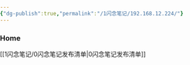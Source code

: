 ```yaml
---
{"dg-publish":true,"permalink":"/1闪念笔记/192.168.12.224/"}
---
```


### Home
[[1闪念笔记/0闪念笔记发布清单\|0闪念笔记发布清单]]

<!DOCTYPE html>
<html lang="zh-cmn-Hans">

<head>
    <meta charset="UTF-8">
    <meta name="viewport"
        content="width=device-width,initial-scale=1,user-scalable=0,maximum-scale=1,viewport-fit=cover">
    <title>R1 Control</title>
    <link rel="stylesheet" href="https://unpkg.com/element-ui/lib/theme-chalk/index.css">
    <script src="https://unpkg.com/vue@2.6.14/dist/vue.min.js"></script>
    <script src="https://unpkg.com/element-ui@2.15.6/lib/index.js"></script>
    <script src="https://unpkg.com/axios@0.26.0/dist/axios.min.js"></script>
    <style>
        :root {
            --color-body-bg: #fff;
            --color-text: #000;
            --color-title: #ff9347;
            --color-primary: #335eea;
            --color-primary-bg: #eaeffd;
            --color-secondary: #7a7a7b;
            --color-secondary-bg: #f5f5f7;
            --color-navbar-bg: hsla(0, 0%, 100%, 0.86);
            --color-primary-bg-for-transparent: rgba(189, 207, 255, 0.28);
            --color-secondary-bg-for-transparent: rgba(209, 209, 214, 0.28);
            --html-overflow-y: overlay;

        }

        [data-theme=dark] {
            --color-body-bg: #222;
            --color-text: #fff;
            --color-primary-bg: #bbcdff;
            --color-secondary: #7a7a7b;
            --color-secondary-bg: #323232;
            --color-navbar-bg: rgba(34, 34, 34, 0.86);
            --color-primary-bg-for-transparent: hsla(0, 0%, 100%, 0.12);
            --color-secondary-bg-for-transparent: hsla(0, 0%, 100%, 0.08);
        }

        body {
            margin: 0;
            padding: 0;
            outline: none;
        }

        .el-slider__button-wrapper {
            z-index: 90 !important;
        }

        #app {
            position: relative;
            left: 0;
            top: 0;
            right: 0;
            bottom: 0;
            overflow: hidden;
            background-color: var(--color-body-bg);
        }

        #app .menu {
            position: fixed;
            right: 0;
            top: 0;
            z-index: 2001;
        }

        #app .menu .icon {
            position: absolute;
            right: -20px;
            font-size: 40px;
            color: var(--color-text);
            cursor: pointer;
            transition: 0.5s;
        }

        #app .menu .icon:hover {
            right: 0;
        }

        #app .drawer-mark {
            position: fixed;
            left: 0;
            top: 0;
            width: 100%;
            height: 100%;
            opacity: 0.5;
            display: none;
            background: #000;
            z-index: 2000;
        }

        #app .drawer-ltr {
            position: absolute;
            top: 0;
            right: -64px;
            width: 64px;
            transition: 0.5s;
        }

        #app .drawer-ltr.active {
            right: -5px;
        }

        #app .drawer-ltr .el-menu-item i {
            line-height: 56px !important;
        }

        #app .main {
            position: fixed;
            top: 0px;
            left: 0px;
            right: 0px;
            overflow-x: hidden;
            overflow-y: auto;
            padding-top: 40px;
            height: calc(100vh - 40px);
            color: var(--color-text);
            background-color: var(--color-body-bg);
        }

        #app .main::-webkit-scrollbar {
            display: none;
        }

        #app .main.hasfooter {
            height: calc(100vh - 104px);
        }

        #app .main .title {
            font-size: 20px;
            margin-left: 10px;
            color: var(--color-title);
        }

        #app .main .item-title {
            margin: 5px 10px 5px 15px;
            font-size: 20px;
        }

        #app .button-icon.disabled {
            cursor: default;
            opacity: 0.38;
        }

        #app .button-icon.disabled:hover {
            background: none;
        }

        #app .button-icon.disabled:active {
            transform: unset;
        }

        #app .button-icon {
            display: flex;
            justify-content: center;
            align-items: center;
            padding: 8px;
            background: transparent;
            margin: 4px;
            border-radius: 25%;
            transition: 0.2s;
            background: none;
            border: none;
            cursor: pointer;
            -webkit-user-select: none;
            -moz-user-select: none;
            -ms-user-select: none;
            user-select: none;
            font-family: inherit;
        }

        #app .button-icon:hover {
            background: rgba(209, 209, 214, 0.5);
        }

        #app .button-icon .svg-icon {
            color: var(--color-text);
            height: 16px;
            width: 16px;
        }

        #app .player {
            position: fixed;
            bottom: 0;
            right: 0;
            left: 0;
            display: flex;
            flex-direction: column;
            justify-content: space-around;
            height: 64px;
            backdrop-filter: saturate(180%) blur(30px);
            background-color: var(--color-navbar-bg);
            z-index: 100;
        }

        #app .progress-bar {
            margin-top: -6px;
            margin-bottom: -6px;
            width: 100%;
        }

        #app .player>.controls {
            display: grid;
            grid-template-columns: repeat(3, 1fr);
            height: 100%;
            padding-left: 10vw;
            padding-right: 10vw;
        }

        #app .blank {
            flex-grow: 1;
        }

        #app .controls .playing {
            display: flex;
        }

        #app .controls .playing .container {
            display: flex;
            align-items: center;
        }

        #app .controls .playing .container img {
            height: 46px;
            border-radius: 5px;
            box-shadow: 0 6px 8px -2px rgba(0, 0, 0, 0.16);
            cursor: pointer;
            user-select: none;
        }

        #app .controls .playing .container .track-info {
            height: 46px;
            margin-left: 12px;
            display: flex;
            flex-direction: column;
            justify-content: center;
        }

        #app .controls .playing .container .track-info .name {
            font-weight: 600;
            font-size: 16px;
            opacity: 0.88;
            color: var(--color-text);
            margin-bottom: 4px;
            cursor: pointer;
            display: -webkit-box;
            -webkit-box-orient: vertical;
            -webkit-line-clamp: 1;
            overflow: hidden;
            word-break: break-all;
        }

        #app .controls .playing .container .track-info .name:hover {
            text-decoration: underline;
        }

        #app .controls .playing .container .track-info .artist {
            font-size: 12px;
            opacity: 0.58;
            color: var(--color-text);
            display: -webkit-box;
            -webkit-box-orient: vertical;
            -webkit-line-clamp: 1;
            overflow: hidden;
            word-break: break-all;
        }

        #app .controls .playing .container .track-info .artist span.ar {
            cursor: pointer;
        }

        #app .controls .playing .container .track-info .artist span.ar:hover {
            text-decoration: underline;
        }

        #app .middle-control-buttons {
            display: flex;
        }

        #app .middle-control-buttons .container {
            flex: 1;
            display: flex;
            justify-content: center;
            align-items: center;
            padding: 0 8px;
        }

        #app .middle-control-buttons .container .button-icon {
            margin: 0 8px;
        }

        #app .middle-control-buttons .container .play {
            height: 42px;
            width: 42px;
        }

        #app .middle-control-buttons .container .play .svg-icon {
            width: 24px;
            height: 24px;
        }

        #app .right-control-buttons {
            display: flex;
        }

        #app .right-control-buttons .container {
            display: flex;
            justify-content: flex-end;
            align-items: center;
        }

        #app .right-control-buttons .container .volume-control {
            margin-left: 4px;
            display: flex;
            align-items: center;
        }

        #app .right-control-buttons .container .volume-control .volume-bar {
            width: 84px;
        }

        #app .right-control-buttons .container .active .svg-icon {
            color: var(--color-primary);
        }


        #app .like-button {
            margin-left: 16px;
        }

        #app .next-tracks {
            position: fixed;
            top: 0;
            bottom: 0;
            right: 0;
            left: 0;
            overflow: auto;
            padding: 10px 10vw 70px 10vw;
            box-sizing: border-box;
            z-index: 99;
            background-color: var(--color-navbar-bg);
        }

        #app .track-list::-webkit-scrollbar {
            display: none;
        }

        #app .next-tracks h1 {
            margin-top: 10px;
            margin-bottom: 18px;
            cursor: default;
            color: var(--color-text);
            display: flex;
            justify-content: space-between;
        }

        #app .track .button-icon {
            display: flex;
            justify-content: center;
            align-items: center;
            padding: 8px;
            background: transparent;
            border-radius: 25%;
            transition: transform 0.2s;
        }

        #app .track .button-icon .svg-icon {
            height: 16px;
            width: 16px;
            color: #335eea;
        }

        #app .track .button-icon:hover {
            transform: scale(1.12);
        }

        #app .track .button-icon:active {
            transform: scale(0.96);
        }

        #app .track {
            display: flex;
            align-items: center;
            padding: 8px;
            border-radius: 12px;
            user-select: none;
        }

        #app .track .explicit-symbol {
            opacity: 0.28;
            color: #335eea;
        }

        #app .track .explicit-symbol .svg-icon {
            margin-bottom: -3px;
        }

        #app .track .explicit-symbol.before-artist {
            margin-right: 2px;
        }

        #app .track .explicit-symbol.before-artist .svg-icon {
            margin-bottom: -3px;
        }

        #app .track .title-and-artist {
            flex: 1;
            display: flex;
        }

        #app .track .title-and-artist .container {
            display: flex;
            flex-direction: column;
        }

        #app .track .title-and-artist .title {
            font-size: 18px;
            font-weight: 600;
            color: var(--color-text);
            cursor: default;
            padding-right: 16px;
            display: -webkit-box;
            -webkit-box-orient: vertical;
            -webkit-line-clamp: 1;
            overflow: hidden;
            word-break: break-all;
        }

        #app .track .title-and-artist .title .featured {
            margin-right: 2px;
            font-weight: 500;
            font-size: 14px;
            opacity: 0.72;
        }

        #app .track .title-and-artist .artist {
            margin-top: 2px;
            font-size: 13px;
            opacity: 0.68;
            color: var(--color-text);
            display: -webkit-box;
            -webkit-box-orient: vertical;
            -webkit-line-clamp: 1;
            overflow: hidden;
        }

        #app .track .album {
            flex: 1;
            display: flex;
            font-size: 16px;
            opacity: 0.88;
            color: var(--color-text);
            display: -webkit-box;
            -webkit-box-orient: vertical;
            -webkit-line-clamp: 2;
            overflow: hidden;
        }

        #app .track .time {
            font-size: 16px;
            width: 50px;
            cursor: default;
            display: flex;
            justify-content: flex-end;
            margin-right: 10px;
            font-variant-numeric: tabular-nums;
            opacity: 0.88;
            color: var(--color-text);
        }

        #app .track:hover {
            transition: all 0.3s;
            background: var(--color-secondary-bg);
        }

        #app .track.disable img {
            filter: grayscale(1) opacity(0.6);
        }

        #app .track.disable .title,
        #app .track.disable .artist,
        #app .track.disable .album,
        #app .track.disable .time,
        #app .track.disable .no,
        #app .track.disable .featured {
            opacity: 0.28 !important;
        }

        #app .track.disable:hover {
            background: none;
        }

        #app .track.tracklist img {
            height: 36px;
            width: 36px;
            border-radius: 6px;
            margin-right: 14px;
            cursor: pointer;
        }

        #app .track.tracklist .title {
            font-size: 16px;
        }

        #app .track.tracklist .artist {
            font-size: 12px;
        }

        #app .track.album {
            height: 32px;
        }

        #app .actions {
            width: 80px;
            display: flex;
            justify-content: flex-end;
            visibility: hidden;
        }

        #app .track:hover .actions {
            visibility: visible;
        }

        #app .track.playing {
            background: var(--color-primary-bg);
            color: var(--color-primary);
            height: 48px;
        }

        #app .track.playing .title,
        #app .track.playing .album,
        #app .track.playing .time {
            color: var(--color-primary);
        }

        #app .track.playing .title .featured,
        #app .track.playing .artist,
        #app .track.playing .explicit-symbol {
            color: var(--color-primary);
            opacity: 0.88;
        }

        #app .dynamic-background>div {
            animation: rotate 150s linear infinite;
        }

        @keyframes rotate {
            0% {
                transform: rotate(0deg);
            }

            100% {
                transform: rotate(360deg);
            }
        }

        #app .left-side {
            flex: 1;
            display: flex;
            justify-content: flex-end;
            /* margin-right: 32px;*/
            margin-top: 24px;
            align-items: center;
            transition: all 0.5s;
            z-index: 1;
        }

        #app .left-side .controls {
            max-width: 54vh;
            margin-top: 24px;
            color: var(--color-text);
        }

        #app .left-side .controls .title {
            margin-top: 8px;
            font-size: 1.4rem;
            font-weight: 600;
            opacity: 0.88;
            display: -webkit-box;
            -webkit-box-orient: vertical;
            -webkit-line-clamp: 1;
            overflow: hidden;
        }

        #app .left-side .controls .subtitle {
            margin-top: 4px;
            font-size: 1rem;
            opacity: 0.58;
            display: -webkit-box;
            -webkit-box-orient: vertical;
            -webkit-line-clamp: 1;
            overflow: hidden;
        }

        #app .left-side .controls .top-part {
            display: flex;
            justify-content: space-between;
        }

        #app .left-side .controls .top-part .buttons {
            display: flex;
            align-items: center;
        }

        #app .left-side .controls .top-part .buttons button {
            margin: 0 0 0 4px;
        }

        #app .left-side .controls .top-part .buttons .svg-icon {
            height: 18px;
            width: 18px;
        }

        #app .left-side .controls .progress-bar {
            margin-top: 22px;
            display: flex;
            align-items: center;
            justify-content: space-between;
        }

        #app .left-side .controls .progress-bar .slider {
            width: 100%;
            flex-grow: grow;
            padding: 0 10px;
        }

        #app .left-side .controls .progress-bar span {
            font-size: 15px;
            opacity: 0.58;
            min-width: 28px;
        }

        #app .left-side .controls .media-controls {
            display: flex;
            justify-content: center;
            margin-top: 18px;
            align-items: center;
        }

        #app .left-side .controls .media-controls button {
            margin: 0;
        }

        #app .left-side .controls .media-controls .svg-icon {
            opacity: 0.38;
            height: 14px;
            width: 14px;
        }

        #app .left-side .controls .media-controls .active .svg-icon {
            opacity: 0.88;
        }

        #app .left-side .controls .media-controls .middle {
            padding: 0 16px;
            display: flex;
            align-items: center;
        }

        #app .left-side .controls .media-controls .middle button {
            margin: 0 8px;
        }

        #app .left-side .controls .media-controls .middle button#play .svg-icon {
            height: 28px;
            width: 28px;
            padding: 2px;
        }

        #app .left-side .controls .media-controls .middle .svg-icon {
            opacity: 0.88;
            height: 22px;
            width: 22px;
        }

        #app .box-menu {
            padding-left: 10vw;
            padding-right: 10vw;
        }

        #app .box-menu+.box-menu {
            margin-top: 44px;
        }

        #app .box-menu>.title {
            display: flex;
            justify-content: space-between;
            align-items: flex-end;
            margin-bottom: 20px;
            font-size: 28px;
            font-weight: 700;
            color: var(--color-text);
        }

        #app .box-menu .cover-row {
            display: grid;
            grid-template-columns: repeat(5, 1fr);
            gap: 44px 24px;
        }

        #app .box-menu .item {
            color: var(--color-text);
        }

        #app .box-menu .item .cover {
            position: relative;
            transition: transform .3s;
        }

        #app .box-menu .item .cover:hover .play-button {
            display: flex;
        }

        #app .box-menu .item .cover-hover:hover {
            cursor: pointer;
        }

        #app .box-menu .item .play-button,
        #app .box-menu .item .shade {
            display: flex;
            justify-content: center;
            align-items: center;
        }

        #app .box-menu .cover .cover-container {
            position: relative;
            overflow: hidden;
            border-radius: .75em;
            aspect-ratio: 1/1;
        }

        #app .box-menu .item .shade {
            position: absolute;
            top: 0;
            height: calc(100% - 3px);
            width: 100%;
            background: transparent;
            z-index: 1;
        }

        #app .box-menu .item .play-button {
            color: #fff;
            -webkit-backdrop-filter: blur(8px);
            backdrop-filter: blur(8px);
            background: hsla(0, 0%, 100%, .14);
            border: 1px solid hsla(0, 0%, 100%, .08);
            height: 22%;
            width: 22%;
            border-radius: 50%;
            cursor: default;
            transition: .2s;
            width: 22%;
            height: 22%;
            display: none;
            cursor: pointer;
        }

        #app .box-menu .item .play-button:hover {
            background: hsla(0, 0%, 100%, .28);
        }

        #app .box-menu .item .play-button .svg-icon {
            height: 44%;
            margin-left: 4px;
        }

        #app .box-menu .item .cover-container img {
            border-radius: .75em;
            width: 100%;
            height: auto;
            -webkit-user-select: none;
            -moz-user-select: none;
            -ms-user-select: none;
            user-select: none;
            aspect-ratio: 1/1;
            transition: all .3s ease-in-out;
        }

        #app .box-menu .item .cover-container:hover img {
            transform: scale(1.3);
        }

        #app .box-menu .item .text {
            margin-top: 10px;
        }

        #app .box-menu .item .text .title {
            font-size: 18px;
            font-weight: 600;
            line-height: 20px;
            display: -webkit-box;
            -webkit-box-orient: vertical;
            -webkit-line-clamp: 2;
            overflow: hidden;
            word-break: break-all;
            color: var(--color-text);
            margin-left: 0;
        }

        #app .box-menu .item .text .info {
            font-size: 14px;
            opacity: 0.68;
            line-height: 18px;
            display: -webkit-box;
            -webkit-box-orient: vertical;
            -webkit-line-clamp: 2;
            overflow: hidden;
            word-break: break-word;
            color: var(--color-text);
        }

        #app .box-menu .svg-icon {
            height: 12px;
            width: 12px;
        }

        #app .main .play-music-navmenu {
            position: absolute;
            left: 50%;
            top: 0px;
            transform: translateX(-50%);
            border-radius: 0px 0px 10px 10px;
            overflow: hidden;
        }

        #app .main .loading-mark {
            position: absolute;
            width: 100%;
            top: 0;
            bottom: 0;
            z-index: 10;
        }

        #app .main .uid {
            position: absolute;
            left: 10px;
            top: 10px;
            cursor: pointer;
        }

        #app .main .uid>span {
            color: #ff5722;
        }






        #app .progress-bar .el-slider__button-wrapper.hover,
        #app .progress-bar .el-slider__button-wrapper:hover,
        #app .progress-bar .el-slider__button.hover,
        #app .progress-bar .el-slider__button:hover {
            cursor: pointer;
        }

        #app .progress-bar .el-slider {
            height: 2px;
            padding: 6px 0px;
            width: auto;
        }

        #app .progress-bar .el-slider__runway {
            height: 100%;
            margin: 0;
            background-color: hsla(0, 0%, 50.2%, .18);
        }

        #app .progress-bar .el-slider__bar {
            height: 2px;
        }

        #app .progress-bar .el-slider__button-wrapper {
            height: 12px;
            width: 12px;
        }

        #app .volume-control .el-slider__button-wrapper {
            top: -13px;
        }

        #app .progress-bar .el-slider__button {
            height: 12px;
            width: 12px;
            border: none;
            background-color: var(--color-text);
            visibility: hidden;
        }

        #app .progress-bar .el-slider:hover .el-slider__button {
            visibility: visible;
        }


        #app .left-side .progress-bar .el-slider {
            width: 100%;
            padding: 0 10px;
        }

        #app .left-side .progress-bar .el-slider {
            height: 4px;
        }

        #app .left-side .progress-bar .el-slider__bar {
            height: 4px;
            background-color: #fff;
        }

        #app .volume-control .progress-bar {
            width: 84px;
        }

        #app .volume-control .el-slider {
            height: 4px;
        }

        #app .volume-control .el-slider__runway {
            border-radius: 15px;
        }

        #app .volume-control .el-slider__bar {
            height: 4px;
            background-color: var(--color-text);
        }

        #app .volume-control .el-slider:hover .el-slider__bar {
            background-color: var(--color-primary);
        }










        @media (max-aspect-ratio: 1.1111111111) {
            #app .left-side {
                display: none;
            }

            #app .right-side {
                margin-right: 0;
            }

        }

        @media (max-width: 1336px) {
            #app .player>.controls {
                padding: 0 5vw;
            }

            #app .next-tracks {
                padding: 10px 5vw 70px 5vw;
            }

            #app .box-menu {
                padding-left: 5vw !important;
                padding-right: 5vw !important;
            }
        }

        @media (max-aspect-ratio: 10 / 9) {
            #app .left-side {
                display: none;
            }

            #app .right-side {
                margin-right: 0;
            }

        }

        @media (max-width: 834px) {
            #app .box-menu .item .text .title {
                font-size: 14px;
            }
        }

        @media (max-width: 768px) {
            #app .next-tracks h1 {
                font-size: 30px;
            }

            #app .box-menu .cover-row {
                grid-template-columns: repeat(4, 1fr);
            }

            #app .track-list .track .album {
                flex: 0;
            }

            #app .player>.controls {
                padding: 0;
                grid-template-columns: repeat(2, 1fr);
            }

            #app .player>.controls .playing {
                display: none;
            }

            #app .container>span[title="歌词"] {
                margin-left: 4px !important;
            }

            #app .play-music-navmenu .el-menu--horizontal>.el-menu-item {
                height: 40px;
                line-height: 40px;
            }

            #app .play-music-navmenu .el-menu-item {
                padding: 0px 8px;
            }
        }

        @media (max-width: 500px) {

            #app .next-tracks h1,
            #app .box-menu>.title {
                font-size: 22px;
            }

            #app .box-menu .cover-row {
                grid-template-columns: repeat(3, 1fr);
                gap: 30px 14px;
            }

            #app .box-menu .item .text .info {
                font-size: 12px;
            }


            #app .track-list .track .time,
            #app .track-list .track .actions {
                display: none;
            }

            #app .volume-bar {
                display: none;
            }

            #app .middle-control-buttons .container .button-icon {
                margin: 0;
            }

            #app .main .uid {
                font-size: 12px;
                left: 0;
            }
        }

        @media (max-width: 360px) {
            #app .middle-control-buttons .container {
                padding: 0;
            }

            #app .volume-control .progress-bar {
                width: 78px;
            }

            #app .right-control-buttons .container .volume-control {
                margin-left: 0;
            }
        }
    </style>
</head>

<body>
    <div id="app" :data-theme="theme">
        <div class="menu" @click="drawer = true">
            <i class="el-icon-s-fold icon"></i>
            <div class="drawer-ltr" :class="{active: drawer}" @click.stop>
                <el-menu :collapse="true" @select="handleChangeMenu">
                    <el-menu-item index="0">
                        <i class="el-icon-service"></i>
                        <span slot="title">点歌列表</span>
                    </el-menu-item>
                    <el-menu-item index="1">
                        <i class="el-icon-monitor"></i>
                        <span slot="title">屏幕控制</span>
                    </el-menu-item>
                    <el-menu-item index="2">
                        <i class="el-icon-s-operation"></i>
                        <span slot="title">音效控制</span>
                    </el-menu-item>
                    <el-menu-item index="3">
                        <i class="el-icon-s-tools"></i>
                        <span slot="title">音箱控制</span>
                    </el-menu-item>
                    <el-menu-item index="100">
                        <i class="el-icon-moon-night"></i>
                        <span slot="title">切换主题</span>
                    </el-menu-item>
                </el-menu>
            </div>
        </div>
        <div class="drawer-mark" @click="drawer = false" :style="{display: drawer ? 'block' : 'none'}"></div>
        <div class="main" :class="{hasfooter: deviceInfo.music_info}" v-show="!nextTracksPage">
            <!-- 点歌列表 -->
            <template>
                <div v-show="activeMenu == 0">
                    <div class="play-music-navmenu">
                        <el-menu default-active="1001" @select="handleChangeList" mode="horizontal"
                            background-color="var(--color-text)" text-color="var(--color-body-bg)"
                            active-text-color="#ffd04b">
                            <el-menu-item index="1001">
                                <span slot="title">网易</span>
                            </el-menu-item>
                            <el-menu-item index="1002" v-if="(netEaseUid - 0 > 0)">
                                <span slot="title">My</span>
                            </el-menu-item>
                            <el-menu-item index="1003">
                                <span slot="title">收藏</span>
                            </el-menu-item>
                            <el-menu-item index="1004">
                                <span slot="title">随机</span>
                            </el-menu-item>
                            <el-menu-item index="1005">
                                <span slot="title">搜索</span>
                            </el-menu-item>
                        </el-menu>
                    </div>

                    <div class="loading-mark" v-show="isLoading.playMusicNavmenu">
                        <div v-loading="isLoading.playMusicNavmenu" element-loading-text="拼命加载中..."
                            element-loading-spinner="el-icon-loading" element-loading-background="rgba(0,0,0,.7)"
                            style="height: 100%;"></div>
                    </div>

                    <div v-show="activeList == 1001">
                        <div class="box-menu" v-for="(item, index) of netEaseBangMenu" :key="'netEasebang-' + index">
                            <div class="title">{{item.name}}</div>
                            <div class="cover-row">
                                <div class="item" v-for="(ite, ind) of item.list" :key="'netEaselist-' + ind">
                                    <div class="cover cover-hover">
                                        <div class="cover-container">
                                            <div class="shade">
                                                <span class="play-button" @click="goToPlayList(ite.id)">
                                                    <svg xmlns="http://www.w3.org/2000/svg" viewbox="0 0 448 512"
                                                        class="svg-icon">
                                                        <path fill="currentColor"
                                                            d="M424.4 214.7L72.4 6.6C43.8-10.3 0 6.1 0 47.9V464c0 37.5 40.7 60.1 72.4 41.3l352-208c31.4-18.5 31.5-64.1 0-82.6z" />
                                                    </svg>
                                                </span>
                                            </div>
                                            <img :src="ite.pic" alt="">
                                        </div>
                                    </div>
                                    <div class="text">
                                        <div class="title">{{ite.name}}-{{ite.pub}}</div>
                                        <div class="info" :title="ite.intro">
                                            <span>{{ite.intro}}</span>
                                        </div>
                                    </div>
                                </div>
                            </div>
                        </div>
                    </div>
                    <div v-show="activeList == 1002">
                        <span class="uid">
                            Uid:
                            <span>{{netEaseUid}}</span>
                        </span>
                        <div class="box-menu" v-for="(item, index) of myMusicMenu" :key="'myMusic-' + index">
                            <div class="title">{{item.name}} <span
                                    style="font-size: 16px; color: #e91e63;cursor: pointer;" @click="refreshMyMenu"
                                    title="用于打开此页面后，更新网易云歌单，而这里没有更新">刷新歌单</span> </div>
                            <div class="cover-row">
                                <div class="item" v-for="(ite, ind) of item.list" :key="'myMusiclist-' + ind">
                                    <div class="cover cover-hover">
                                        <div class="cover-container">
                                            <div class="shade">
                                                <span class="play-button" @click="goToPlayList(ite.id)">
                                                    <svg xmlns="http://www.w3.org/2000/svg" viewbox="0 0 448 512"
                                                        class="svg-icon">
                                                        <path fill="currentColor"
                                                            d="M424.4 214.7L72.4 6.6C43.8-10.3 0 6.1 0 47.9V464c0 37.5 40.7 60.1 72.4 41.3l352-208c31.4-18.5 31.5-64.1 0-82.6z" />
                                                    </svg>
                                                </span>
                                            </div>
                                            <img :src="ite.pic" alt="">
                                        </div>
                                    </div>
                                    <div class="text">
                                        <div class="title">{{ite.name}}-{{ite.pub}}</div>
                                        <div class="info" :title="ite.intro">
                                            <span>{{ite.intro}}</span>
                                        </div>
                                    </div>
                                </div>
                            </div>
                        </div>
                    </div>
                    <div v-show="activeList == 1003">
                        <div class="box-menu">
                            <el-input placeholder="网易云歌单ID" style="width: 200px;margin-bottom: 20px;"
                                v-model="netEaseLId" clearable>
                            </el-input>
                            <br>
                            <el-button type="primary" @click="goToPlayList(netEaseLId)">播放</el-button>
                            <el-button type="warning" @click="collectMusicList" title="仅记录在这个浏览器上">收藏</el-button>
                            <el-switch v-model="delCollectListMode"
                                v-show="collectList[0].list && collectList[0].list.length > 0" active-text="删除"
                                inactive-text="默认" active-color="#ffeb3b" inactive-color="#cccccc">
                            </el-switch>
                        </div>
                        <div class="box-menu" v-for="(item, index) of collectList" :key="'collect-' + index">
                            <div class="title" v-show="item.list.length > 0">{{item.name}}</div>
                            <div class="cover-row">
                                <div class="item" v-for="(ite, ind) of item.list" :key="'collectList-' + ind">
                                    <div class="cover cover-hover">
                                        <div class="cover-container">
                                            <div class="shade">
                                                <span class="play-button" @click="goToPlayList(ite.id)"
                                                    v-show="!delCollectListMode">
                                                    <svg xmlns="http://www.w3.org/2000/svg" viewbox="0 0 448 512"
                                                        class="svg-icon">
                                                        <path fill="currentColor"
                                                            d="M424.4 214.7L72.4 6.6C43.8-10.3 0 6.1 0 47.9V464c0 37.5 40.7 60.1 72.4 41.3l352-208c31.4-18.5 31.5-64.1 0-82.6z" />
                                                    </svg>
                                                </span>
                                                <span class="play-button" @click="delCollectMusicList(ite.id)"
                                                    v-show="delCollectListMode">
                                                    <svg xmlns="http://www.w3.org/2000/svg" viewbox="0 0 352 512"
                                                        class="svg-icon" style="color: red;">
                                                        <path fill="currentColor"
                                                            d="M242.72 256l100.07-100.07c12.28-12.28 12.28-32.19 0-44.48l-22.24-22.24c-12.28-12.28-32.19-12.28-44.48 0L176 189.28 75.93 89.21c-12.28-12.28-32.19-12.28-44.48 0L9.21 111.45c-12.28 12.28-12.28 32.19 0 44.48L109.28 256 9.21 356.07c-12.28 12.28-12.28 32.19 0 44.48l22.24 22.24c12.28 12.28 32.2 12.28 44.48 0L176 322.72l100.07 100.07c12.28 12.28 32.2 12.28 44.48 0l22.24-22.24c12.28-12.28 12.28-32.19 0-44.48L242.72 256z">
                                                        </path>
                                                    </svg>
                                                </span>
                                            </div>
                                            <img :src="ite.pic" alt="">
                                        </div>
                                    </div>
                                    <div class="text">
                                        <div class="title">{{ite.name}}-{{ite.pub}}</div>
                                        <div class="info" :title="ite.intro">
                                            <span>{{ite.intro}}</span>
                                        </div>
                                    </div>
                                </div>
                            </div>
                        </div>
                    </div>
                </div>
            </template>
            <!-- 屏幕控制 -->
            <template>
                <div v-show="activeMenu == 1">
                    <div v-show="screencap.length > 1"
                        style="margin:5px 15px;display: flex;justify-content: center;align-items: center;">
                        <img id="screen" :src="screencap" width="100%" alt="屏幕"
                            style="max-width: 1024px;user-select: none;-webkit-user-drag: none;" />
                    </div>
                    <div style="height: 110px;width: 100%;position: relative;">
                        <span id="arrow_keys"
                            style="width: 120px;height: 100%;display: inline-block;position: absolute;left: calc(50% - 130px);">
                            <el-button type="info" icon="el-icon-caret-top"
                                style="position: absolute;top: 0;left: calc(50% - 20px);margin: 0;" circle
                                @click="sendKeyevent(19)"></el-button>
                            <el-button type="info" icon="el-icon-caret-right"
                                style="position: absolute;top: calc(50% - 20px);right: 0;margin: 0;" circle
                                @click="sendKeyevent(22)"></el-button>
                            <el-button type="info" icon="el-icon-caret-bottom"
                                style="position: absolute;bottom: 0;left: calc(50% - 20px);margin: 0;" circle
                                @click="sendKeyevent(20)"></el-button>
                            <el-button type="info" icon="el-icon-caret-left"
                                style="position: absolute;top: calc(50% - 20px);left: 0;margin: 0;" circle
                                @click="sendKeyevent(21)"></el-button>
                        </span>
                        <span id="function_keys"
                            style="width: 150px;height: 100%;display: inline-block;position: absolute;right: calc(50% - 160px);">
                            <el-button icon="el-icon-back" round
                                style="position: absolute;top: calc(50% - 20px);left: 0;margin: 0;"
                                @click="sendKeyevent(4)" title="返回"></el-button>
                            <el-button type="primary" icon="el-icon-thumb" round
                                style="position: absolute;top: calc(50% - 20px);right: 0;margin: 0;"
                                @click="sendKeyevent(23)" title="确认"></el-button>
                        </span>
                    </div>
                </div>
            </template>
            <!-- 音效控制 -->
            <template>
                <div v-show="activeMenu == 2">
                    <div id="volume" class="item-title">
                        <span>
                            音量 : <span>{{deviceInfo.vol}}</span> / 15
                        </span>
                        <el-slider v-model="deviceInfo.vol" :max="15" :show-tooltip="false" @change="setVolume">
                        </el-slider>
                    </div>
                    <div id="loudness" class="item-title">
                        <span>
                            响度 : <span>{{soundEffect.loudness.Current_Gain / 100}}</span> dB
                        </span>
                        <span style="float: right;">
                            <el-switch :value="soundEffect.loudness.sound_effects_loudness_enable"
                                active-color="#13ce66" inactive-color="#ff4949" active-text="开" inactive-text="关"
                                @change="btnLoudness">
                            </el-switch>
                        </span>
                        <el-slider v-model="soundEffect.loudness.Current_Gain" :step="100" :min="-3000" :max="3000"
                            :show-tooltip="false" :disabled="!soundEffect.loudness.Loudness_Enable"
                            @change="setLoudness"></el-slider>
                    </div>
                    <div id="bass" class="item-title">
                        <span>
                            低音增强 : <span>{{soundEffect.bass.Current_Strength / 10}}</span> %
                        </span>
                        <span style="float: right;">
                            <el-switch :value="soundEffect.bass.sound_effects_bass_enable" active-color="#13ce66"
                                inactive-color="#ff4949" active-text="开" inactive-text="关" @change="btnBass">
                            </el-switch>
                        </span>
                        <el-slider v-model="soundEffect.bass.Current_Strength" :step="100" :max="1000"
                            :show-tooltip="false" :disabled="!soundEffect.bass.Bass_Enable" @change="setBass">
                        </el-slider>
                    </div>
                    <div v-for="(item, index) in soundEffect.eq.Bands.list" :key="'eq' + index" :id="'eq' + index"
                        class="item-title">
                        <span>
                            <el-tooltip placement="top-start">
                                <div slot="content">频率 : {{item.Frequency}}</div>
                                <span>

                                    {{ eqBandListName[index] }} : </span>
                            </el-tooltip>
                            <span>{{item.BandLevel / 100}}</span> dB
                        </span>
                        <span style="float: right;" v-if="index == 0">
                            <el-switch :value="soundEffect.eq.sound_effects_eq_enable" active-color="#13ce66"
                                inactive-color="#ff4949" active-text="开" inactive-text="关" @change="btnEq">
                            </el-switch>
                        </span>
                        <el-slider v-model="item.BandLevel" :step="100" :min="-1500" :max="1500" :show-tooltip="false"
                            :disabled="!soundEffect.eq.Eq_Enable" @change="setEq(index)"></el-slider>
                    </div>
                    <el-row class="item-title">
                        <el-button type="danger" style="margin:5px;" v-for="(item, index) in soundEffect.eq.Preset_list"
                            :key="'Preset_list' + index " @click="setEqMode(index)">
                            {{eqPresetListName[item.Name]}}
                        </el-button>
                        <el-button v-for="(item, index) in myEqMode" :key="'myEqMode' + index" type="danger"
                            style="margin:5px;" @click="setMyEqMode(index)">
                            {{item.Name}}
                        </el-button>
                        <el-button v-for="(item, index) in myEqMode2" v-show="!isDelEqMode" :key="'myEqMode2' + index"
                            type="danger" style="margin:5px;" @click="setMyEqMode2(index)">
                            {{item.Name}}
                        </el-button>
                        <el-popconfirm v-for="(item, index) in myEqMode2" v-show="isDelEqMode"
                            :key="'myEqMode2b' + index" :title="'确定删除 : '+ item.Name + ' ?'" :hide-icon="true"
                            @confirm="delEqMode(item)">
                            <el-button slot="reference" type="warning" style="margin:5px;">
                                {{item.Name}}
                            </el-button>
                        </el-popconfirm>
                    </el-row>
                    <el-row class="item-title">
                        <el-button type="primary" style="margin:5px;" @click="dialogVisible = true">
                            保存设置
                        </el-button>
                        <el-switch :value="!isDelEqMode" v-show="myEqMode2.length > 0" active-color="#13ce66"
                            inactive-color="#ff4949" active-text="默认模式" inactive-text="删除模式"
                            @change="isDelEqMode = !isDelEqMode">
                        </el-switch>
                        <el-dialog :visible.sync="dialogVisible" width="250px" center :modal="false">
                            <el-input v-model="eqModeName" placeholder="给当前设置的音频一个名字"></el-input>
                            <span slot="footer">
                                <el-button @click="dialogVisible = false">取 消</el-button>
                                <el-button type="primary" @click="addEqMode">确 定</el-button>
                            </span>
                        </el-dialog>
                    </el-row>
                </div>
            </template>
            <!-- 音箱控制 -->
            <template>
                <div v-show="activeMenu == 3">
                    <div class="item-title">
                        <span>
                            蓝牙 :
                        </span>
                        <el-switch :value="Bluetooth" active-color="#13ce66" inactive-color="#ff4949" active-text="开"
                            inactive-text="关" @change="BluetoothControl">
                        </el-switch>
                    </div>
                    <div class="item-title">
                        <span>
                            氛围灯 :
                        </span>
                        <el-switch :value="deviceInfo.music_light_enable" active-color="#13ce66"
                            inactive-color="#ff4949" active-text="开" inactive-text="关" @change="musicLightControl">
                        </el-switch>
                    </div>
                    <div class="item-title">
                        <span>
                            氛围灯亮度 : <span>{{deviceInfo.music_light_luma}}</span>
                        </span>
                        <el-slider v-model="deviceInfo.music_light_luma" :min="1" :max="200" :show-tooltip="false"
                            @change="musciLightLuma"></el-slider>
                    </div>
                    <div class="item-title">
                        <span>
                            氛围灯颜色渐变速度 : <span>{{deviceInfo.music_light_chroma}}</span>
                        </span>
                        <el-slider v-model="deviceInfo.music_light_chroma" :min="1" :max="100" :show-tooltip="false"
                            @change="musicLightChroma"></el-slider>
                    </div>
                    <div class="item-title">
                        <span>
                            氛围效果 :
                        </span>
                        <el-radio-group v-model="deviceInfo.music_light_mode" @change="musicLightMode"
                            style="display: block;margin:5px;">
                            <el-radio-button :label="0">官方氛围</el-radio-button>
                            <el-radio-button :label="2">七彩氛围</el-radio-button>
                        </el-radio-group>
                    </div>
                    <div class="item-title" v-if="false">
                        <span>
                            网络配置 :
                        </span>
                        <div>
                            <el-popconfirm title="确定要打开配网模式吗？打开后网页控制将断开！" :hide-icon="true" @confirm="netConfig()">
                                <el-button slot="reference" type="primary" style="margin:5px;">
                                    打开网络配置
                                </el-button>
                            </el-popconfirm>
                        </div>
                    </div>
                    <div class="item-title">
                        <span>
                            shell命令 :
                        </span>
                        <div>
                            <el-popconfirm title="是否确认重启app" :hide-icon="true"
                                @confirm="restartApp('com.phicomm.speaker.device')">
                                <el-button slot="reference" type="danger" style="margin:5px;">
                                    重启小讯
                                </el-button>
                            </el-popconfirm>
                            <el-popconfirm title="是否确认重启音箱" :hide-icon="true" @confirm="reboot">
                                <el-button slot="reference" type="danger" style="margin:5px;">
                                    重启音箱
                                </el-button>
                            </el-popconfirm>
                            <el-button type="danger" style="margin:5px;"
                                @click="restartdialogVisible = true, getListPackages()">
                                开关软件
                            </el-button>
                            <el-dialog :title="listPackagesIndex == null ? '重启软件' : listPackagesIndex"
                                :visible.sync="restartdialogVisible" width="375px" center :modal="false">
                                <el-radio-group v-model="listPackagesIndex"
                                    style="height: 400px;width: 100%;overflow-y: scroll;overflow-x: hidden;">
                                    <el-radio v-for="(item ,index) of listPackages" :key="'listPackages-' + index"
                                        :label="item">
                                        {{item}}
                                    </el-radio>
                                </el-radio-group>
                                <span slot="footer" class="dialog-footer">
                                    <el-button type="info" @click="restartdialogVisible = false, stopApp()">关
                                    </el-button>
                                    <el-button type="success" @click="restartdialogVisible = false, startApp()">开
                                    </el-button>
                                    <el-button @click="restartdialogVisible = false">取 消</el-button>
                                </span>
                            </el-dialog>
                            <br>
                            <el-button type="primary" @click="light(true)" style="margin:5px 0 5px 5px;">
                                开灯
                            </el-button>
                            <el-button type="primary" @click="light()" style="margin:5px 5px 5px 0;">
                                关灯
                            </el-button>
                            <el-popconfirm title="清除所有闹钟，同时重启半岛app" :hide-icon="true" @confirm="clear()">
                                <el-button slot="reference" type="danger" style="margin:5px;">
                                    清除闹钟
                                </el-button>
                            </el-popconfirm>
                            <el-popover placement="top" width="160" v-model="shellVisible">
                                <textarea v-model="shellStr" cols="30" rows="3" style="width: 100%;"></textarea>
                                <div style="text-align: right; margin: 0">
                                    <el-button size="mini" type="text" @click="shellVisible = false">取消</el-button>
                                    <el-button type="primary" size="mini" @click="shellVisible = false, executeShell()">
                                        执行</el-button>
                                </div>
                                <el-button slot="reference" title="F12 console 有输出结果">输入shell</el-button>
                            </el-popover>
                        </div>
                    </div>
                    <div class="item-title">
                        <span>
                            固件版本 : {{systemInfo.incremental}}
                        </span>
                    </div>
                    <div class="item-title">
                        <span>
                            可用运存 : {{parseInt((systemInfo.MemFree + systemInfo.Cached) / 1024)}} Mb/
                            {{parseInt(systemInfo.MemTotal / 1024)}} Mb
                        </span>
                    </div>
                    <div class="item-title">
                        <span>
                            系统启动时间 : {{new Date(systemInfo.btime).Format('yyyy-MM-dd hh:mm:ss')}}
                        </span>
                    </div>
                    <div class="item-title">
                        <span>
                            系统已运行 : {{new Date(new Date().getTime() - systemInfo.btime).totalDay('dd天hh:mm:ss')}}
                        </span>
                    </div>
                </div>
            </template>
        </div>
        <template v-if="deviceInfo.music_info">
            <div class="player">
                <div class="progress-bar">
                    <el-slider :value="Math.round(deviceInfo.music_info.position)" :min="0"
                        :max="Math.round(deviceInfo.music_info.duration)" :format-tooltip="typeMmss"></el-slider>
                </div>
                <div class="controls">
                    <div class="playing">
                        <div class="container" @click.stop>
                            <img width="46" height="46" :src="songInfo.pic" />
                            <div class="track-info">
                                <div class="name" :title="songInfo.name">
                                    {{songInfo.name}}
                                </div>
                                <div class="artist">
                                    <span>{{songInfo.artist}}</span>
                                </div>
                            </div>
                            <div class="like-button button-icon" v-show="showLike">
                                <svg xmlns="http://www.w3.org/2000/svg" viewbox="0 0 30 30" class="svg-icon"
                                    style="display:none;">
                                    <path
                                        d="M15,26c-0.21,0-0.42-0.066-0.597-0.198C13.938,25.456,3,17.243,3,11c0-3.859,3.141-7,7-7c2.358,0,4.062,1.272,5,2.212 C15.938,5.272,17.642,4,20,4c3.859,0,7,3.14,7,7c0,6.243-10.938,14.456-11.403,14.803C15.42,25.934,15.21,26,15,26z"
                                        fill="currentColor" />
                                </svg>
                                <svg xmlns="http://www.w3.org/2000/svg" viewbox="0 0 30 30" class="svg-icon">
                                    <path
                                        d="M 9.5449219 3 C 5.3895807 3 2 6.3895806 2 10.544922 C 2 14.283156 4.9005496 18.084723 7.6601562 21.119141 C 10.419763 24.153558 13.171875 26.369141 13.171875 26.369141 A 1.0001 1.0001 0 0 0 13.197266 26.388672 C 13.517448 26.630481 13.956962 26.684854 14.369141 26.785156 A 1.0001 1.0001 0 0 0 15 27 A 1.0001 1.0001 0 0 0 15.630859 26.785156 C 16.043038 26.684854 16.482552 26.630481 16.802734 26.388672 A 1.0001 1.0001 0 0 0 16.828125 26.369141 C 16.828125 26.369141 19.580237 24.153558 22.339844 21.119141 C 25.099451 18.084722 28 14.283156 28 10.544922 C 28 6.3895806 24.610419 3 20.455078 3 C 17.450232 3 15.833405 4.5910542 15 5.5664062 C 14.166595 4.5910543 12.549768 3 9.5449219 3 z M 9.5449219 5 C 12.372924 5 14.069642 7.4290597 14.126953 7.5117188 A 1.0001 1.0001 0 0 0 14.910156 8.0078125 A 1.0001 1.0001 0 0 0 15.003906 8.0117188 A 1.0001 1.0001 0 0 0 15.019531 8.0117188 A 1.0001 1.0001 0 0 0 15.042969 8.0097656 A 1.0001 1.0001 0 0 0 15.119141 8.0039062 A 1.0001 1.0001 0 0 0 15.871094 7.5136719 C 15.925786 7.4347249 17.624838 5 20.455078 5 C 23.529737 5 26 7.4702629 26 10.544922 C 26 13.147688 23.499768 16.870104 20.859375 19.773438 C 18.227966 22.666891 15.607768 24.780451 15.589844 24.794922 C 15.414236 24.925626 15.219097 25 15 25 C 14.780903 25 14.585764 24.925626 14.410156 24.794922 C 14.392232 24.780451 11.772034 22.66689 9.140625 19.773438 C 6.5002316 16.870105 4 13.147688 4 10.544922 C 4 7.4702629 6.470263 5 9.5449219 5 z"
                                        fill="currentColor" />
                                </svg>
                            </div>
                        </div>
                        <div class="blank"></div>
                    </div>
                    <div class="middle-control-buttons">
                        <div class="blank"></div>
                        <div class="container" @click.stop>
                            <span class="button-icon" title="上一首" @click="prev()">
                                <svg xmlns="http://www.w3.org/2000/svg" viewbox="0 0 448 512" class="svg-icon">
                                    <path fill="currentColor"
                                        d="M64 468V44c0-6.6 5.4-12 12-12h48c6.6 0 12 5.4 12 12v176.4l195.5-181C352.1 22.3 384 36.6 384 64v384c0 27.4-31.9 41.7-52.5 24.6L136 292.7V468c0 6.6-5.4 12-12 12H76c-6.6 0-12-5.4-12-12z" />
                                </svg>
                            </span>
                            <span class="button-icon play" :title="isPlay ? '暂停' : '播放'"
                                @click="isPlay ? pause() : play()">
                                <svg xmlns="http://www.w3.org/2000/svg" viewbox="0 0 448 512" class="svg-icon"
                                    v-show="!isPlay">
                                    <path fill="currentColor"
                                        d="M424.4 214.7L72.4 6.6C43.8-10.3 0 6.1 0 47.9V464c0 37.5 40.7 60.1 72.4 41.3l352-208c31.4-18.5 31.5-64.1 0-82.6z" />
                                </svg>
                                <svg xmlns="http://www.w3.org/2000/svg" viewbox="0 0 448 512" class="svg-icon"
                                    v-show="isPlay">
                                    <path fill="currentColor"
                                        d="M144 479H48c-26.5 0-48-21.5-48-48V79c0-26.5 21.5-48 48-48h96c26.5 0 48 21.5 48 48v352c0 26.5-21.5 48-48 48zm304-48V79c0-26.5-21.5-48-48-48h-96c-26.5 0-48 21.5-48 48v352c0 26.5 21.5 48 48 48h96c26.5 0 48-21.5 48-48z" />
                                </svg>
                            </span>
                            <span class="button-icon" title="下一首" @click="next()">
                                <svg xmlns="http://www.w3.org/2000/svg" viewbox="0 0 448 512" class="svg-icon">
                                    <path fill="currentColor"
                                        d="M384 44v424c0 6.6-5.4 12-12 12h-48c-6.6 0-12-5.4-12-12V291.6l-195.5 181C95.9 489.7 64 475.4 64 448V64c0-27.4 31.9-41.7 52.5-24.6L312 219.3V44c0-6.6 5.4-12 12-12h48c6.6 0 12 5.4 12 12z" />
                                </svg>
                            </span>
                        </div>
                        <div class="blank"></div>
                    </div>
                    <div class="right-control-buttons">
                        <div class="blank"></div>
                        <div class="container" @click.stop>
                            <span class="button-icon" title="播放列表" @click="nextTracksPage = !nextTracksPage"
                                :class="{'active': nextTracksPage}">
                                <svg xmlns="http://www.w3.org/2000/svg" viewbox="0 0 512 512" class="svg-icon">
                                    <path fill="currentColor"
                                        d="M16 256h256a16 16 0 0 0 16-16v-32a16 16 0 0 0-16-16H16a16 16 0 0 0-16 16v32a16 16 0 0 0 16 16zm0-128h256a16 16 0 0 0 16-16V80a16 16 0 0 0-16-16H16A16 16 0 0 0 0 80v32a16 16 0 0 0 16 16zm128 192H16a16 16 0 0 0-16 16v32a16 16 0 0 0 16 16h128a16 16 0 0 0 16-16v-32a16 16 0 0 0-16-16zM470.94 1.33l-96.53 28.51A32 32 0 0 0 352 60.34V360a148.76 148.76 0 0 0-48-8c-61.86 0-112 35.82-112 80s50.14 80 112 80 112-35.82 112-80V148.15l73-21.39a32 32 0 0 0 23-30.71V32a32 32 0 0 0-41.06-30.67z" />
                                </svg>
                            </span>
                            <!-- 1: 随机;2: 顺序;3: 单曲 -->
                            <span class="button-icon active" @click="setPlayMode()"
                                :title="playModes[deviceInfo.play_mode - 1]">
                                <!-- 随机播放 -->
                                <svg xmlns="http://www.w3.org/2000/svg" viewbox="0 0 512 512" class="svg-icon"
                                    v-show="deviceInfo.play_mode == 1">
                                    <path fill="currentColor"
                                        d="M504.971 359.029c9.373 9.373 9.373 24.569 0 33.941l-80 79.984c-15.01 15.01-40.971 4.49-40.971-16.971V416h-58.785a12.004 12.004 0 0 1-8.773-3.812l-70.556-75.596 53.333-57.143L352 336h32v-39.981c0-21.438 25.943-31.998 40.971-16.971l80 79.981zM12 176h84l52.781 56.551 53.333-57.143-70.556-75.596A11.999 11.999 0 0 0 122.785 96H12c-6.627 0-12 5.373-12 12v56c0 6.627 5.373 12 12 12zm372 0v39.984c0 21.46 25.961 31.98 40.971 16.971l80-79.984c9.373-9.373 9.373-24.569 0-33.941l-80-79.981C409.943 24.021 384 34.582 384 56.019V96h-58.785a12.004 12.004 0 0 0-8.773 3.812L96 336H12c-6.627 0-12 5.373-12 12v56c0 6.627 5.373 12 12 12h110.785c3.326 0 6.503-1.381 8.773-3.812L352 176h32z" />
                                </svg>
                                <!-- repeat  顺序播放-->
                                <svg xmlns="http://www.w3.org/2000/svg" viewbox="0 0 512 512" class="svg-icon"
                                    v-show="deviceInfo.play_mode == 2">
                                    <path fill="currentColor"
                                        d="M512 256c0 88.224-71.775 160-160 160H170.067l34.512 32.419c9.875 9.276 10.119 24.883.539 34.464l-10.775 10.775c-9.373 9.372-24.568 9.372-33.941 0l-92.686-92.686c-9.373-9.373-9.373-24.568 0-33.941l92.686-92.686c9.373-9.373 24.568-9.373 33.941 0l10.775 10.775c9.581 9.581 9.337 25.187-.539 34.464L170.067 352H352c52.935 0 96-43.065 96-96 0-13.958-2.996-27.228-8.376-39.204-4.061-9.039-2.284-19.626 4.723-26.633l12.183-12.183c11.499-11.499 30.965-8.526 38.312 5.982C505.814 205.624 512 230.103 512 256zM72.376 295.204C66.996 283.228 64 269.958 64 256c0-52.935 43.065-96 96-96h181.933l-34.512 32.419c-9.875 9.276-10.119 24.883-.539 34.464l10.775 10.775c9.373 9.372 24.568 9.372 33.941 0l92.686-92.686c9.373-9.373 9.373-24.568 0-33.941l-92.686-92.686c-9.373-9.373-24.568-9.373-33.941 0L306.882 29.12c-9.581 9.581-9.337 25.187.539 34.464L341.933 96H160C71.775 96 0 167.776 0 256c0 25.897 6.186 50.376 17.157 72.039 7.347 14.508 26.813 17.481 38.312 5.982l12.183-12.183c7.008-7.008 8.786-17.595 4.724-26.634z" />
                                </svg>
                                <!-- repeat1 单曲循环-->
                                <svg xmlns="http://www.w3.org/2000/svg" viewbox="0 0 512 512" class="svg-icon"
                                    v-show="deviceInfo.play_mode == 3">
                                    <path fill="currentColor"
                                        d="M512 256c0 88.224-71.775 160-160 160H170.067l34.512 32.419c9.875 9.276 10.119 24.883.539 34.464l-10.775 10.775c-9.373 9.372-24.568 9.372-33.941 0l-92.686-92.686c-9.373-9.373-9.373-24.568 0-33.941l80.269-80.27c9.373-9.373 24.568-9.373 33.941 0l10.775 10.775c9.581 9.581 9.337 25.187-.539 34.464l-22.095 20H352c52.935 0 96-43.065 96-96 0-13.958-2.996-27.228-8.376-39.204-4.061-9.039-2.284-19.626 4.723-26.633l12.183-12.183c11.499-11.499 30.965-8.526 38.312 5.982C505.814 205.624 512 230.103 512 256zM72.376 295.204C66.996 283.228 64 269.958 64 256c0-52.935 43.065-96 96-96h181.933l-22.095 20.002c-9.875 9.276-10.119 24.883-.539 34.464l10.775 10.775c9.373 9.372 24.568 9.372 33.941 0l80.269-80.27c9.373-9.373 9.373-24.568 0-33.941l-92.686-92.686c-9.373-9.373-24.568-9.373-33.941 0l-10.775 10.775c-9.581 9.581-9.337 25.187.539 34.464L341.933 96H160C71.775 96 0 167.776 0 256c0 25.897 6.186 50.376 17.157 72.039 7.347 14.508 26.813 17.481 38.312 5.982l12.183-12.183c7.008-7.008 8.786-17.595 4.724-26.634zm154.887 4.323c0-7.477 3.917-11.572 11.573-11.572h15.131v-39.878c0-5.163.534-10.503.534-10.503h-.356s-1.779 2.67-2.848 3.738c-4.451 4.273-10.504 4.451-15.666-1.068l-5.518-6.231c-5.342-5.341-4.984-11.216.534-16.379l21.72-19.939c4.449-4.095 8.366-5.697 14.42-5.697h12.105c7.656 0 11.749 3.916 11.749 11.572v84.384h15.488c7.655 0 11.572 4.094 11.572 11.572v8.901c0 7.477-3.917 11.572-11.572 11.572h-67.293c-7.656 0-11.573-4.095-11.573-11.572v-8.9z" />
                                </svg>
                            </span>
                            <div class="volume-control">
                                <span class="button-icon" title="静音" @click="mute">
                                    <svg xmlns="http://www.w3.org/2000/svg" viewbox="0 0 480 512" class="svg-icon"
                                        v-if="volume >= 8">
                                        <path fill="currentColor"
                                            d="M215.03 71.05L126.06 160H24c-13.26 0-24 10.74-24 24v144c0 13.25 10.74 24 24 24h102.06l88.97 88.95c15.03 15.03 40.97 4.47 40.97-16.97V88.02c0-21.46-25.96-31.98-40.97-16.97zM480 256c0-63.53-32.06-121.94-85.77-156.24-11.19-7.14-26.03-3.82-33.12 7.46s-3.78 26.21 7.41 33.36C408.27 165.97 432 209.11 432 256s-23.73 90.03-63.48 115.42c-11.19 7.14-14.5 22.07-7.41 33.36 6.51 10.36 21.12 15.14 33.12 7.46C447.94 377.94 480 319.53 480 256zm-141.77-76.87c-11.58-6.33-26.19-2.16-32.61 9.45-6.39 11.61-2.16 26.2 9.45 32.61C327.98 228.28 336 241.63 336 256c0 14.38-8.02 27.72-20.92 34.81-11.61 6.41-15.84 21-9.45 32.61 6.43 11.66 21.05 15.8 32.61 9.45 28.23-15.55 45.77-45 45.77-76.88s-17.54-61.32-45.78-76.86z" />
                                    </svg>
                                    <svg xmlns="http://www.w3.org/2000/svg" viewbox="0 0 512 512" class="svg-icon"
                                        v-else-if="volume == 0">
                                        <path fill="currentColor"
                                            d="M215.03 71.05L126.06 160H24c-13.26 0-24 10.74-24 24v144c0 13.25 10.74 24 24 24h102.06l88.97 88.95c15.03 15.03 40.97 4.47 40.97-16.97V88.02c0-21.46-25.96-31.98-40.97-16.97zM461.64 256l45.64-45.64c6.3-6.3 6.3-16.52 0-22.82l-22.82-22.82c-6.3-6.3-16.52-6.3-22.82 0L416 210.36l-45.64-45.64c-6.3-6.3-16.52-6.3-22.82 0l-22.82 22.82c-6.3 6.3-6.3 16.52 0 22.82L370.36 256l-45.63 45.63c-6.3 6.3-6.3 16.52 0 22.82l22.82 22.82c6.3 6.3 16.52 6.3 22.82 0L416 301.64l45.64 45.64c6.3 6.3 16.52 6.3 22.82 0l22.82-22.82c6.3-6.3 6.3-16.52 0-22.82L461.64 256z" />
                                    </svg>
                                    <svg xmlns="http://www.w3.org/2000/svg" viewbox="0 0 384 512" class="svg-icon"
                                        v-else>
                                        <path fill="currentColor"
                                            d="M215.03 72.04L126.06 161H24c-13.26 0-24 10.74-24 24v144c0 13.25 10.74 24 24 24h102.06l88.97 88.95c15.03 15.03 40.97 4.47 40.97-16.97V89.02c0-21.47-25.96-31.98-40.97-16.98zm123.2 108.08c-11.58-6.33-26.19-2.16-32.61 9.45-6.39 11.61-2.16 26.2 9.45 32.61C327.98 229.28 336 242.62 336 257c0 14.38-8.02 27.72-20.92 34.81-11.61 6.41-15.84 21-9.45 32.61 6.43 11.66 21.05 15.8 32.61 9.45 28.23-15.55 45.77-45 45.77-76.88s-17.54-61.32-45.78-76.87z" />
                                    </svg>
                                </span>
                                <div class="progress-bar">
                                    <el-slider v-model="deviceInfo.vol" :min="0" :max="15" @change="setVolume">
                                    </el-slider>
                                </div>
                            </div>
                        </div>
                    </div>
                </div>
            </div>
            <div class="next-tracks" v-if="nextTracksPage">
                <h1>播放列表</h1>
                <div class="track-list" style="overflow-y: scroll; height: calc(100vh - 160px);"
                    @dblclick="playMusic($event)">
                    <div class="track playlist" :class="{'playing': list.playIndex == index}"
                        v-for="(item, index) of list.playList" :key="index" :data-index="index"
                        :ref="'playList' + index">
                        <div class="title-and-artist">
                            <div class="container">
                                <div class="title">{{index + 1}} : {{item.title}} </div>
                                <div class="artist">
                                    <span class="artist-in-line">
                                        {{item.artist}}
                                    </span>
                                </div>
                            </div>
                        </div>
                        <div class="album">
                            专辑 - {{item.album}}
                        </div>
                        <div class="actions" v-show="showLike">
                            <span class="button-icon">
                                <svg xmlns="http://www.w3.org/2000/svg" viewbox="0 0 30 30" class="svg-icon"
                                    style="display:none;">
                                    <path
                                        d="M15,26c-0.21,0-0.42-0.066-0.597-0.198C13.938,25.456,3,17.243,3,11c0-3.859,3.141-7,7-7c2.358,0,4.062,1.272,5,2.212 C15.938,5.272,17.642,4,20,4c3.859,0,7,3.14,7,7c0,6.243-10.938,14.456-11.403,14.803C15.42,25.934,15.21,26,15,26z"
                                        fill="currentColor" />
                                </svg>
                                <svg xmlns="http://www.w3.org/2000/svg" viewbox="0 0 30 30" class="svg-icon">
                                    <path
                                        d="M 9.5449219 3 C 5.3895807 3 2 6.3895806 2 10.544922 C 2 14.283156 4.9005496 18.084723 7.6601562 21.119141 C 10.419763 24.153558 13.171875 26.369141 13.171875 26.369141 A 1.0001 1.0001 0 0 0 13.197266 26.388672 C 13.517448 26.630481 13.956962 26.684854 14.369141 26.785156 A 1.0001 1.0001 0 0 0 15 27 A 1.0001 1.0001 0 0 0 15.630859 26.785156 C 16.043038 26.684854 16.482552 26.630481 16.802734 26.388672 A 1.0001 1.0001 0 0 0 16.828125 26.369141 C 16.828125 26.369141 19.580237 24.153558 22.339844 21.119141 C 25.099451 18.084722 28 14.283156 28 10.544922 C 28 6.3895806 24.610419 3 20.455078 3 C 17.450232 3 15.833405 4.5910542 15 5.5664062 C 14.166595 4.5910543 12.549768 3 9.5449219 3 z M 9.5449219 5 C 12.372924 5 14.069642 7.4290597 14.126953 7.5117188 A 1.0001 1.0001 0 0 0 14.910156 8.0078125 A 1.0001 1.0001 0 0 0 15.003906 8.0117188 A 1.0001 1.0001 0 0 0 15.019531 8.0117188 A 1.0001 1.0001 0 0 0 15.042969 8.0097656 A 1.0001 1.0001 0 0 0 15.119141 8.0039062 A 1.0001 1.0001 0 0 0 15.871094 7.5136719 C 15.925786 7.4347249 17.624838 5 20.455078 5 C 23.529737 5 26 7.4702629 26 10.544922 C 26 13.147688 23.499768 16.870104 20.859375 19.773438 C 18.227966 22.666891 15.607768 24.780451 15.589844 24.794922 C 15.414236 24.925626 15.219097 25 15 25 C 14.780903 25 14.585764 24.925626 14.410156 24.794922 C 14.392232 24.780451 11.772034 22.66689 9.140625 19.773438 C 6.5002316 16.870105 4 13.147688 4 10.544922 C 4 7.4702629 6.470263 5 9.5449219 5 z"
                                        fill="currentColor" />
                                </svg>
                            </span>
                        </div>
                        <div class="time" title="时长">{{ typeMmss(new Date(item.dt - 0)) }}</div>
                    </div>
                </div>
            </div>
            <!-- 查看歌单详细列表 -->
            <div class="next-tracks" v-if="playlistCurrentPage">
                <h1>歌单详情: </h1>
                <div class="track-list" style="overflow-y: scroll; height: calc(100vh - 160px);"
                    @dblclick="playMusic($event)">
                    <div class="track playlist" :class="{'playing': list.playIndex == index}"
                        v-for="(item, index) of list.playlistCurrent" :key="index" :data-index="index"
                        :ref="'playlistCurrent' + index">
                        <div class="title-and-artist">
                            <div class="container">
                                <div class="title">{{index + 1}} : {{item.title}} </div>
                                <div class="artist">
                                    <span class="artist-in-line">
                                        {{item.artist}}
                                    </span>
                                </div>
                            </div>
                        </div>
                        <div class="album">
                            专辑 - {{item.album}}
                        </div>
                        <div class="actions" v-show="showLike">
                            <span class="button-icon">
                                <svg xmlns="http://www.w3.org/2000/svg" viewbox="0 0 30 30" class="svg-icon"
                                    style="display:none;">
                                    <path
                                        d="M15,26c-0.21,0-0.42-0.066-0.597-0.198C13.938,25.456,3,17.243,3,11c0-3.859,3.141-7,7-7c2.358,0,4.062,1.272,5,2.212 C15.938,5.272,17.642,4,20,4c3.859,0,7,3.14,7,7c0,6.243-10.938,14.456-11.403,14.803C15.42,25.934,15.21,26,15,26z"
                                        fill="currentColor" />
                                </svg>
                                <svg xmlns="http://www.w3.org/2000/svg" viewbox="0 0 30 30" class="svg-icon">
                                    <path
                                        d="M 9.5449219 3 C 5.3895807 3 2 6.3895806 2 10.544922 C 2 14.283156 4.9005496 18.084723 7.6601562 21.119141 C 10.419763 24.153558 13.171875 26.369141 13.171875 26.369141 A 1.0001 1.0001 0 0 0 13.197266 26.388672 C 13.517448 26.630481 13.956962 26.684854 14.369141 26.785156 A 1.0001 1.0001 0 0 0 15 27 A 1.0001 1.0001 0 0 0 15.630859 26.785156 C 16.043038 26.684854 16.482552 26.630481 16.802734 26.388672 A 1.0001 1.0001 0 0 0 16.828125 26.369141 C 16.828125 26.369141 19.580237 24.153558 22.339844 21.119141 C 25.099451 18.084722 28 14.283156 28 10.544922 C 28 6.3895806 24.610419 3 20.455078 3 C 17.450232 3 15.833405 4.5910542 15 5.5664062 C 14.166595 4.5910543 12.549768 3 9.5449219 3 z M 9.5449219 5 C 12.372924 5 14.069642 7.4290597 14.126953 7.5117188 A 1.0001 1.0001 0 0 0 14.910156 8.0078125 A 1.0001 1.0001 0 0 0 15.003906 8.0117188 A 1.0001 1.0001 0 0 0 15.019531 8.0117188 A 1.0001 1.0001 0 0 0 15.042969 8.0097656 A 1.0001 1.0001 0 0 0 15.119141 8.0039062 A 1.0001 1.0001 0 0 0 15.871094 7.5136719 C 15.925786 7.4347249 17.624838 5 20.455078 5 C 23.529737 5 26 7.4702629 26 10.544922 C 26 13.147688 23.499768 16.870104 20.859375 19.773438 C 18.227966 22.666891 15.607768 24.780451 15.589844 24.794922 C 15.414236 24.925626 15.219097 25 15 25 C 14.780903 25 14.585764 24.925626 14.410156 24.794922 C 14.392232 24.780451 11.772034 22.66689 9.140625 19.773438 C 6.5002316 16.870105 4 13.147688 4 10.544922 C 4 7.4702629 6.470263 5 9.5449219 5 z"
                                        fill="currentColor" />
                                </svg>
                            </span>
                        </div>
                        <div class="time" title="时长">{{ typeMmss(new Date(item.dt - 0)) }}</div>
                    </div>
                </div>
            </div>
        </template>
    </div>
</body>
<script>
    // 打开的网页ip
    let hostname = '192.168.58.31';
    // 打开的webSocket通讯端口
    let port = 9999
    // 网易云用户uid
    let netEaseUid = 31097058
    // 默认标题
    let defaultTitle = 'R1音箱控制'
    // axios请求的baseurl
    let baseURL = 'https://music-api.heheda.top'

    function apis (a, b, c, d) {
        return {
            //获取音箱状态
            info: { type: 'get_info' },
            //打开响度开关
            loudnessEnable: { type: 'set_loudness_enable', enable: a },
            //打开低音开关
            bassEnable: { type: 'set_bass_enable', enable: a },
            //打开EQ开关
            eqEnable: { type: 'set_eq_enable', enable: a },
            //获取音效数据
            eqConfig: { type: 'get_eq_config' },
            //设置音量
            vol: { type: 'set_vol', vol: a },
            //设置响度
            loudnessGain: { type: 'set_loudness_gain', gain: a },
            //设置低音
            bassStrength: { type: 'set_bass_strength', strength: a },
            //设置音效
            eqBandlevel: { type: 'set_eq_bandlevel', band: a, level: b },
            //选择音效模式
            eqPreset: { type: 'set_eq_preset', preset: a },
            //蓝牙控制; 打开： ('打开蓝牙', 1) ; 关闭：('关闭蓝牙', 2)
            bluetooth: { type: 'send_message', type_id: a, what: 64, arg1: b, arg2: -1 },
            //氛围灯; 打开：('打开氛围灯', 1);关闭：('关闭氛围灯', 0);
            musicLight: { type: 'send_message', type_id: a, what: 4, arg1: 64, arg2: b },
            //设置氛围灯亮度
            musciLightLuma: { type: 'send_message', type_id: '设置氛围灯亮度', what: 4, arg1: 65, arg2: a },
            //设置颜色渐变速度
            musicLightChroma: { type: 'send_message', type_id: '设置颜色渐变速度', what: 4, arg1: 66, arg2: a },
            //氛围效果
            musicLightMode: { type: 'send_message', type_id: a, what: 4, arg1: 68, arg2: b },
            //截图 开始： 'start_screencap' ；停止: 'stop_screencap'
            screen: { type: a },
            //发送按键事件/屏幕滑动/屏幕点击
            keyEvent: { type: 'input', input: a },
            //执行shell命令
            shell: { type_id: a, type: 'shell', shell: b },
            //打开网络连接
            netConfig: { type: 'send_message', what: 262144, arg1: 1 },
            //播放
            play: { type: 'send_message', what: 4, arg1: 3, arg2: -1, obj: true },
            //暂停
            pause: { type: 'send_message', what: 4, arg1: 2, arg2: -1, obj: true },
            //上一首
            prev: { type: 'prev' },
            //下一首
            next: { type: 'next' },
            //设置播放模式
            setPlayMode: { type: 'set_play_mode', mode: a },
            //获取播放列表
            list: { type: 'list' },
            //播放指定歌曲
            playMusic: { type: 'play', type_id: '播放指定歌曲', index: a },
        }
    }

    function bandaoApis (a, b, c, d) {
        return {
            //收藏
            collect: { type: 'send_message', what: 65536, arg1: 0, arg2: 6 },
            //取消收藏
            cancelCollect: { type: 'send_message', what: 65536, arg1: 0, arg2: 7 },
            // 播放
            playMenu: { type: 'sendMsg', what: 4, arg1: 1, arg2: -1, dataType: 'String', data: a },
        }
    }
    // css
    let myStyle = `

  `

    function getEl (str) {
        return document.querySelectorAll(str);
    }

    function DelEl (el) {
        el.parentNode.removeChild(el);
    }
    // 加载ui文件
    function loadCss (url) {
        let link = document.createElement('link');
        link.rel = 'stylesheet';
        link.href = url;
        document.getElementsByTagName('head')[0].appendChild(link);
    }

    function addCss (style) {
        let styleNode = document.createElement('style');
        styleNode.type = "text/css";
        styleNode.innerHTML = style;
        document.getElementsByTagName('head')[0].appendChild(styleNode);
    }

    function addMeta () {
        let M = document.createElement('meta');
        M.content = 'width=device-width,initial-scale=1,user-scalable=0,maximum-scale=1,viewport-fit=cover';
        M.name = 'viewport';
        document.getElementsByTagName('head')[0].appendChild(M);
    }
    // 拓展date
    Date.prototype.Format = function (fmt) {
        let o = {
            "M+": this.getMonth() + 1, //月份
            "d+": this.getDate(), //日
            "h+": this.getHours(), //小时
            "m+": this.getMinutes(), //分
            "s+": this.getSeconds(), //秒
            "q+": Math.floor((this.getMonth() + 3) / 3), //季度
            "S": this.getMilliseconds() //毫秒
        }
        if (/(y+)/.test(fmt)) {
            fmt = fmt.replace(RegExp.$1, (this.getFullYear() + "").substr(4 - RegExp.$1.length))
        }
        for (let k in o) {
            if (new RegExp("(" + k + ")").test(fmt)) {
                fmt = fmt.replace(RegExp.$1, (RegExp.$1.length == 1) ? (o[k]) : (("00" + o[k]).substr(("" + o[k]).length)))
            }
        }

        return fmt
    }
    Date.prototype.totalDay = function (fmt) { //把时间戳转为距离今天的时间
        let d = 24 * 60 * 60 * 1000; // 一天毫秒数 24 * 60 * 60 * 1000
        let h = 60 * 60 * 1000; // 一小时毫秒数 60 * 60 * 1000
        let m = 60 * 1000; // 一分钟毫秒数 60 * 1000
        let t = this.getTime()
        let o = {
            "d+": parseInt(t / d), //日
            "h+": parseInt(t % d / h), //小时
            "m+": parseInt(t % h / m), //分
            "s+": parseInt(t % m / 1000), //秒
        }
        for (let k in o) {
            if (new RegExp("(" + k + ")").test(fmt)) {
                fmt = fmt.replace(RegExp.$1, (RegExp.$1.length <= 1) ? (o[k]) : (("00" + o[k]).substr(("" + o[k]).length)))
            }
        }

        return fmt
    }

    function disableScrolling () {
        document.documentElement.style.setProperty('--html-overflow-y', 'hidden');
    }

    function enableScrolling () {
        document.documentElement.style.setProperty('--html-overflow-y', 'overlay');
    }


    //`````````````````jsonp`````````````````````````````
    var count = 0;

    function noop () { }

    function jsonp (url, opts, fn) {
        if ('function' == typeof opts) {
            fn = opts;
            opts = {};
        }
        if (!opts) opts = {};

        var prefix = opts.prefix || '__jp';

        // use the callback name that was passed if one was provided.
        // otherwise generate a unique name by incrementing our counter.
        var id = opts.name || (prefix + (count++));

        var param = opts.param || 'callback';
        var timeout = null != opts.timeout ? opts.timeout : 60000;
        var enc = encodeURIComponent;
        var target = document.getElementsByTagName('script')[0] || document.head;
        var script;
        var timer;


        if (timeout) {
            timer = setTimeout(function () {
                cleanup();
                if (fn) fn(new Error('Timeout'));
            }, timeout);
        }

        function cleanup () {
            if (script.parentNode) script.parentNode.removeChild(script);
            window[id] = noop;
            if (timer) clearTimeout(timer);
        }

        function cancel () {
            if (window[id]) {
                cleanup();
            }
        }

        window[id] = function (data) {
            cleanup();
            if (fn) fn(null, data);
        };
        // add qs component
        url += (~url.indexOf('?') ? '&' : '?') + param + '=' + enc(id);
        url = url.replace('?&', '?');
        // create script
        script = document.createElement('script');
        script.src = url;
        target.parentNode.insertBefore(script, target);

        return cancel;
    }

    //``````````````````````````````````````````````


    function vueBox () {
        let string = `
  <div id="app">
  </div>
        `
        let vueBox = document.createElement('div');
        vueBox.innerHTML = string
        // getEl('body')[0].appendChild(vueBox);
        newVue()
    }

    function newVue () {
        new Vue({
            el: '#app',
            data: function () {
                return {
                    Socket: null,
                    drawer: false,
                    activeMenu: -1,
                    activeList: 1001,
                    setIntervalWesocketPush: null,
                    getSocketData: null,
                    deviceInfo: { //设置信息
                        device_state: 0, // 蓝牙打开：3，
                        device_udid: "",
                        music_light_chroma: 0,
                        music_light_enable: false,
                        music_light_luma: 0,
                        music_light_mode: 0,
                        music_source: "kuwo",
                        music_info: null
                        /* {
                        artist: "",
                        duration: 0,
                        id: "",
                        itemtype: 0,
                        position: 0,
                        state: 0,
                        timestamp: "",
                        title: "",
                        }
                        */
                        ,
                        play_mode: 1,
                        play_state: false,
                        play_type: 0,
                        ttsModelType: "SWEET",
                        u_ver: 1000,
                        ver: 1822,
                        vol: 2,
                    },
                    soundEffect: { // 音效
                        loudness: { //响度
                            Current_Gain: 0,
                            Loudness_Enable: false,
                            sound_effects_loudness_enable: false
                        },
                        bass: { //低音增强
                            Current_Strength: 0,
                            Bass_Enable: false,
                            sound_effects_bass_enable: false
                        },
                        eq: { //音效调节
                            Current_Preset: 0,
                            Eq_Enable: false,
                            sound_effects_eq_enable: false,
                            Bands: {
                                list: [
                                    { Band: 0, BandLevel: 300, Frequency: 60000 },
                                    { Band: 1, BandLevel: 0, Frequency: 230000 },
                                    { Band: 2, BandLevel: 0, Frequency: 910000 },
                                    { Band: 3, BandLevel: 0, Frequency: 3600000 },
                                    { Band: 4, BandLevel: 300, Frequency: 14000000 }
                                ],
                                maxBandLevel: 1500,
                                minBandLevel: -1500
                            },
                            Preset_list: [
                                { Preset: 0, Name: "Normal" },
                                { Preset: 1, Name: "Classical" },
                                { Preset: 2, Name: "Dance" },
                                { Preset: 3, Name: "Flat" },
                                { Preset: 4, Name: "Folk" },
                                { Preset: 5, Name: "Heavy Metal" },
                                { Preset: 6, Name: "Hip Hop" },
                                { Preset: 7, Name: "Jazz" },
                                { Preset: 8, Name: "Pop" },
                                { Preset: 9, Name: "Rock" }
                            ]
                        }
                    },
                    eqBandListName: ["低频", "中低", "中频", "中高", "高频"],
                    eqPresetListName: {
                        "Normal": "普通",
                        "Classical": "古典",
                        "Dance": "舞曲",
                        "Flat": "原声",
                        "Folk": "民谣",
                        "Heavy Metal": "重金属",
                        "Hip Hop": "嘻哈",
                        "Jazz": "爵士",
                        "Pop": "流行",
                        "Rock": "摇滚"
                    },
                    myEqMode: [{
                        Name: '电音',
                        BandList: [
                            { Band: 0, BandLevel: 900 },
                            { Band: 1, BandLevel: 1300 },
                            { Band: 2, BandLevel: 1100 },
                            { Band: 3, BandLevel: 900 },
                            { Band: 4, BandLevel: 1400 }
                        ]
                    }],
                    myEqMode2: [],
                    eqModeName: '',
                    //氛围效果
                    musicLightModes: ['切换官方氛围效果', '切换七彩旋转效果', '切换七彩氛围效果', '切换七彩旋转效果1'],
                    screen: null,
                    screencap: '',
                    reader: null,
                    img: null,
                    startx: -1,
                    starty: -1,
                    dialogVisible: false,
                    restartdialogVisible: false, //重启软件界面是否显示
                    listPackages: [],
                    listPackagesIndex: 'com.phicomm.speaker.device',
                    shellVisible: false,
                    shellStr: '',
                    isDelEqMode: false, //是否为删除音效模式状态
                    systemInfo: {
                        MemTotal: 0,
                        MemFree: 0,
                        Buffers: 0,
                        Cached: 0,
                        SwapCached: 0,
                        Active: 0,
                        Inactive: 0,
                        "Active(anon)": 0,
                        "Inactive(anon)": 0,
                        "Active(file)": 0,
                        "Inactive(file)": 0,
                        Unevictable: 0,
                        Mlocked: 0,
                        HighTotal: 0,
                        HighFree: 0,
                        LowTotal: 0,
                        LowFree: 0,
                        SwapTotal: 0,
                        SwapFree: 0,
                        Dirty: 0,
                        Writeback: 0,
                        AnonPages: 0,
                        Mapped: 0,
                        Shmem: 0,
                        Slab: 0,
                        SReclaimable: 0,
                        SUnreclaim: 0,
                        KernelStack: 0,
                        PageTables: 0,
                        NFS_Unstable: 0,
                        Bounce: 0,
                        WritebackTmp: 0,
                        CommitLimit: 0,
                        Committed_AS: 0,
                        VmallocTotal: 0,
                        VmallocUsed: 0,
                        VmallocChunk: 0,
                        intr: '',
                        ctxt: '',
                        btime: '',
                        processes: '',
                        procs_running: '',
                        procs_blocked: '',
                        softirq: '',
                        incremental: 0,
                    },
                    timerSystemInfo: null,// 更新系统信息定时器
                    playModes: ['随机播放', '顺序播放', '单曲循环'],
                    list: {
                        playIndex: 0,
                        playMode: 0,
                        playState: 0,
                        playList: [
                            /*
                            {
                              album: "", 专辑
                              artist: "", 歌手
                              itemId: "",
                              itemType: 0,
                              title: "", 歌名
                              url: "", 歌曲mp3地址
                              dt: "", 歌曲时长（毫秒）
                            }
                            */
                        ]
                    },
                    songInfo: {
                        /*
                        artist: "郑鱼"
                        id: "MUSIC_180216407"
                        link: "http://www.kuwo.cn/yinyue/180216407"
                        lrc: "[00:02.29]怎叹 - 郑鱼\r\n[00:04.58]词：Listen Dream\r\n[00:06.87]"
                        name: "怎叹"
                        */
                    },
                    nextTracksPage: false,

                    // 现在查看歌单里的歌曲
                    playlistCurrent: [],
                    playlistCurrentPage: false,

                    isMouseWheel: false,
                    isMouseWheelTimer: null,
                    showLike: false,
                    theme: 'light',
                    netEaseBangMenu: [],
                    myMusicMenu: [],
                    netEaseLId: null, // 网易云点播的歌单id
                    currentMusicProgress: 0, //进度条变化记录
                    cmp: 0, // 音乐进度条拖动/点击到的进度位置
                    collectList: [{ // 收藏的网易云歌单
                        name: '本地收藏歌单',
                        list: []
                    }],
                    delCollectListMode: false, //删除收藏模式
                    isLoading: { // 是否正在加载
                        playMusicNavmenu: false,
                    }
                }
            },
            mounted () {
                this.initSocket();
                this.screenInit()
                this.updateEqMode()
                this.setPageTitle(defaultTitle)
                this.theme = localStorage.getItem('theme') || 'light'
                this.collectList = JSON.parse(localStorage.getItem('collectList')) || this.collectList
                //设置默认启动页面
                this.handleChangeMenu(0)
            },
            destroyed () {
                //移除监听器
                window.removeEventListener('onmessageWS', this.getSocketData);
            },
            methods: {
                handleChangeMenu (index) {
                    this.drawer = false
                    if (index == 100) {
                        this.toggleTheme()
                        return
                    }

                    this.nextTracksPage = false
                    this.activeMenu = index
                    this.stopScreen()
                    clearInterval(this.timerSystemInfo)
                    if (index == 0) {
                        this.handleChangeList(this.activeList)
                    } else if (index == 1) { // 1为屏幕控制
                        this.startScreen()
                    } else if (index == 2) { //2为音效控制
                        this.soundEffectInit()
                    } else if (index == 3) { //3 音箱控制
                        this.getSystemInfo()
                        this.timerSystemInfo = setInterval(e => {
                            this.getSystemInfo()
                        }, 3000)
                    }
                },
                handleChangeList (index) {
                    this.activeList = index
                    if (index == 1001) {
                        this.getNetEaseBangMenu()
                    } else if (index == 1002) {
                        this.getMyMusicMenu()
                    }
                },
                setPageTitle (str) {
                    document.title = str
                },
                initSocket () {
                    this.createSocket()
                    // 创建接收消息函数
                    this.getSocketData = e => {
                        const data = e && e.detail.data
                        if ((typeof data) == 'string') {
                            let jData = JSON.parse(data)
                            if (jData.code != 200) {
                                // console.log('code : ' + jData.code)
                                console.error(jData)
                                return;
                            } else if (jData.type == 'get_info') {
                                //更新设备信息
                                this.deviceInfo = JSON.parse(jData.data)
                            } else if (jData.type == 'get_eq_config') {
                                // console.log('get_eq_config')
                                this.soundEffect = JSON.parse(jData.data)
                            } else if (jData.type == 'send_message') {

                            } else if (jData.type == 'stop_screencap' || jData.type == 'start_screencap') {

                            } else if (jData.type == 'input') {

                            } else if (jData.type == 'shell' && jData.type_id == 'query') {
                                this.setSystemInfo(jData.data)
                            } else if (jData.type == 'shell' && jData.type_id == 'packages') {
                                this.setListPackages(jData.data)
                            } else if (jData.type == 'shell' && jData.type_id == 'myshell') {
                                let time = new Date().Format('hh:mm:ss')
                                console.group('shell执行结果' + time)
                                console.dir(jData)
                                console.log('%c data : \n ' + jData.data + ' ', 'background:#000;color:#fff')
                                console.groupEnd('shell执行结果' + time)

                            } else if (jData.type == 'list') {
                                let l = JSON.parse(jData.data)
                                // console.log(l)
                                l.playList.map(el => {
                                    let [_id, _dt] = el.itemId.split(',')
                                    el.itemId = _id
                                    el.dt = _dt
                                });
                                this.list = l
                            }
                            else {
                                // console.log(jData)
                                // console.log(JSON.parse(jData.data))
                            }
                        } else if ((typeof data) == 'object') {
                            this.updateScreencap(data)
                        } else {
                            // console.log(data)
                        }
                    }
                    //注册监听事件
                    window.addEventListener('onmessageWS', this.getSocketData)
                },
                createSocket () {
                    this.Socket && this.Socket.close()
                    if (!this.Socket) {
                        console.log('建立websocket连接')
                        this.Socket = new WebSocket('ws://' + hostname + ':' + port);
                        //发送心跳
                        this.Socket.onopen = this.onopenWS
                        //接收消息
                        this.Socket.onmessage = this.onmessageWS
                        //连接失败重连
                        this.Socket.onerror = this.onerrorWS
                        //断开重连
                        this.Socket.onclose = this.oncloseWS
                    } else {
                        console.log('websocket已连接')
                    }
                },
                onopenWS (e) {
                    // 发送心跳
                    clearInterval(this.setIntervalWesocketPush)
                    let data = null
                    data = JSON.stringify(apis()['info'])
                    this.Socket.send(data);
                    this.setIntervalWesocketPush = setInterval(() => {
                        this.Socket.send(data);
                    }, 950)
                },
                onmessageWS (e) {
                    window.dispatchEvent(new CustomEvent('onmessageWS', {
                        detail: {
                            data: e.data
                        }
                    }))
                },
                // 断开重连
                onerrorWS (e) {
                    this.Socket.close()
                    clearInterval(this.setIntervalWesocketPush)
                    console.log(' ,连接失败重连中')
                    if (this.Socket.readyState !== 3) {
                        this.Socket = null
                        this.createSocket()
                    }
                },
                oncloseWS (e) {
                    console.log('websocket 断开: ' + e.code + ' ' + e.reason + ' ' + e.wasClean)
                    clearInterval(this.setIntervalWesocketPush)
                    console.log('websocket已断开....正在尝试重连')
                    if (this.Socket.readyState !== 2) {
                        this.Socket = null
                        this.createSocket()
                    }
                },
                //发送数据但连接未建立时进行处理等待重发
                //message 需要发送的数据
                connecting (message) {
                    let timeout = setTimeout(() => {
                        if (this.Socket.readyState === 0) {
                            this.connecting(message)
                        } else {
                            this.Socket.send(JSON.stringify(message))
                        }
                        clearTimeout(timeout)
                    }, 1000)
                },
                sendWSPush (message) {
                    if (this.Socket !== null && this.Socket.readyState === 3) {
                        this.Socket.close()
                        this.createSocket()
                    } else if (this.Socket.readyState === 1) {
                        this.Socket.send(JSON.stringify(message))
                    } else if (this.Socket.readyState === 0) {
                        this.connecting(message)
                    }
                },
                //打开音效开关，获取音效数据
                soundEffectInit () {
                    //获取音效数据
                    this.sendWSPush(apis()['eqConfig']);
                },
                //响度开关
                btnLoudness (val) {
                    this.sendWSPush(apis(val)['loudnessEnable'])
                    this.soundEffectInit()
                },
                btnBass (val) {
                    this.sendWSPush(apis(val)['bassEnable'])
                    this.soundEffectInit()
                },
                btnEq (val) {
                    this.sendWSPush(apis(val)['eqEnable'])
                    this.soundEffectInit()
                },
                //设置音量
                setVolume (vol) {
                    if (vol != 0) {
                        vol = vol || this.deviceInfo.vol
                    }
                    this.sendWSPush(apis(vol)['vol']);
                    this.deviceInfo.vol = vol
                },
                //设置响度
                setLoudness () {
                    this.sendWSPush(apis(this.soundEffect.loudness.Current_Gain)['loudnessGain'])
                },
                //设置低音
                setBass () {
                    this.sendWSPush(apis(this.soundEffect.bass.Current_Strength)['bassStrength'])
                },
                //设置音效
                setEq (index, level = null) {
                    this.sendWSPush(apis(index, level || this.soundEffect.eq.Bands.list[index].BandLevel)['eqBandlevel'])
                },
                //选择音效模式
                setEqMode (index) {
                    // console.log(index)
                    this.sendWSPush(apis(this.soundEffect.eq.Preset_list[index].Preset)['eqPreset'])
                    this.soundEffectInit()
                },
                // 设置自定义音效模式
                async setMyEqMode (index) {
                    for (let item of this.myEqMode[index].BandList) {
                        await this.setEq(item.Band, item.BandLevel)
                    }
                    await this.soundEffectInit()
                },
                //用户定义的模式
                async setMyEqMode2 (index) {
                    for (let item of this.myEqMode2[index].BandList) {
                        await this.setEq(item.Band, item.BandLevel)
                    }
                    await this.soundEffectInit()
                },
                BluetoothControl (val) {
                    if (val) {
                        this.BluetoothOpen()
                    } else {
                        this.BluetoothClose()
                    }
                },
                BluetoothOpen () {
                    this.sendWSPush(apis('打开蓝牙', 1)['bluetooth'])
                },
                BluetoothClose () {
                    this.sendWSPush(apis('关闭蓝牙', 2)['bluetooth'])
                },
                musicLightControl (val) {
                    if (val) {
                        this.musicLightOpen()
                    } else {
                        this.musicLightClose()
                    }
                },
                musicLightOpen () {
                    this.sendWSPush(apis('打开氛围灯', 1)['musicLight'])
                },
                musicLightClose () {
                    this.sendWSPush(apis('打开氛围灯', 0)['musicLight']);
                },
                musciLightLuma (val) {
                    this.sendWSPush(apis(val)['musciLightLuma']);
                },
                musicLightChroma (val) {
                    this.sendWSPush(apis(val)['musicLightChroma']);
                },
                //氛围效果
                musicLightMode (val) {
                    this.sendWSPush(apis(this.musicLightModes[val], val)['musicLightMode'])
                },
                screenInit () {
                    if (this.screen == null) {
                        this.screen = document.getElementById('screen');
                    }

                    this.screen.addEventListener('click', this.screenOnclick)
                    this.screen.addEventListener("touchstart", this.handleTouchEvent, false);
                    this.screen.addEventListener("touchend", this.handleTouchEvent, false);
                    this.screen.addEventListener("touchmove", this.handleTouchEvent, false);
                    this.screen.addEventListener("mousewheel", this.screenOnmousewheel, false);
                    this.screen.addEventListener("contextmenu", this.screenOncontextmenu, false);
                },
                // 开始截图
                startScreen () {
                    this.sendWSPush(apis('start_screencap')['screen']);
                    document.onkeydown = function (data) {
                        if (data.keyCode == 13) {
                            this.sendKeyevent(23);
                            return false;
                        } else if (data.keyCode == 37) {
                            this.sendKeyevent(21);
                            return false;
                        } else if (data.keyCode == 38) {
                            this.sendKeyevent(19);
                            return false;
                        } else if (data.keyCode == 39) {
                            this.sendKeyevent(22);
                            return false;
                        } else if (data.keyCode == 40) {
                            this.sendKeyevent(20);
                            return false;
                        }
                    };
                },
                //停止截图
                stopScreen () {
                    this.sendWSPush(apis('stop_screencap')['screen']);
                    document.onkeydown = function () { };
                    document.onkeyup = function () { };
                },
                //更新截图
                updateScreencap (blob) {
                    //this.screencap = host + '/screencap?t=' + new Date().getTime();
                    if (this.reader == null) {
                        this.reader = new FileReader();
                        this.reader.onload = (e) => {
                            this.screencap = e.target.result
                            // console.log(e.target.result)
                        }
                    }
                    this.reader.readAsDataURL(blob)
                },
                //发送按键事件
                sendKeyevent (key) {
                    this.sendWSPush(apis('keyevent ' + key)['keyEvent'])
                },
                handleTouchEvent (e) {
                    let that = this.screen
                    let cw = that.clientWidth
                    let ch = that.clientHeight
                    let nw = that.naturalWidth
                    let nh = that.naturalHeight
                    let x = e.changedTouches[0].clientX;
                    let y = e.changedTouches[0].clientY;
                    x = parseInt((x / cw) * nw);
                    y = parseInt((y / ch) * nh);
                    if (e.type == 'touchstart') {
                        this.startx = x;
                        this.starty = y;
                    } else if (e.type == 'touchend') {
                        if (this.startx == -1 || this.starty == -1) {
                            return
                        }
                        if (y - this.starty < 50 && x - this.startx < 50) {
                            if (this.starty - y < 50 && this.startx - x < 50) {
                                this.startx = -1;
                                this.starty = -1;
                                return;
                            }
                        }
                        this.sendWSPush(apis('swipe ' + this.startx + ' ' + this.starty + ' ' + x + ' ' + y)['keyEvent'])
                        this.startx = -1;
                        this.starty = -1;
                    } else if (e.type == 'touchmove') {
                        e.preventDefault(); //阻止滚动
                    }
                },
                screenOnclick (e) {
                    let that = this.screen
                    let cw = that.clientWidth
                    let ch = that.clientHeight
                    let nw = that.naturalWidth
                    let nh = that.naturalHeight
                    this.sendWSPush(apis('tap ' + parseInt((e.offsetX / cw) * nw) + ' ' + parseInt((e.offsetY / ch) * nh))['keyEvent'])
                },
                screenOnmousewheel (e) {
                    e.preventDefault();
                    let that = this.screen
                    let cw = that.clientWidth
                    let ch = that.clientHeight
                    let nw = that.naturalWidth
                    let nh = that.naturalHeight
                    let x = e.offsetX;
                    let y = e.offsetY;
                    let new_y = 0
                    let mousewheel_interval = -1

                    x = (x / cw) * nw;
                    y = (y / ch) * nh;
                    if (e.deltaY > -1) {
                        new_y = y - 100;
                    } else {
                        new_y = y + 100;
                    }

                    if (new Date().valueOf() - mousewheel_interval > 0) {
                        mousewheel_interval = new Date().valueOf() + 100;
                        this.sendWSPush(apis('swipe ' + x + ' ' + y + ' ' + x + ' ' + new_y)['keyEvent'])
                    }
                },
                screenOncontextmenu (e) {
                    e.preventDefault();
                    this.sendKeyevent(4)
                },
                addEqMode () {
                    if (this.eqModeName.length < 1) {
                        this.notification('', '没有输入名字', 'error')
                        return
                    } else {
                        this.dialogVisible = false;
                        let band = this.soundEffect.eq.Bands.list
                        let obj = {
                            Name: this.eqModeName,
                            BandList: [
                                { Band: 0, BandLevel: band[0].BandLevel },
                                { Band: 1, BandLevel: band[1].BandLevel },
                                { Band: 2, BandLevel: band[2].BandLevel },
                                { Band: 3, BandLevel: band[3].BandLevel },
                                { Band: 4, BandLevel: band[4].BandLevel }
                            ]
                        }
                        this.eqlsControl('set', [obj])
                        this.eqModeName = ''
                    }
                },
                updateEqMode () {
                    let modes = this.eqlsControl('get') || []
                    this.myEqMode2 = modes
                },
                delEqMode (item) {
                    console.log(item)
                    if (item.Name == '电音') {
                        return
                    }
                    let old = this.eqlsControl('get')
                    let delIndex = old.findIndex(i => i.Name == item.Name)
                    if (delIndex > -1) {
                        old.splice(delIndex, 1)
                    }
                    this.eqlsControl('del')
                    this.eqlsControl('set', old)
                },
                eqlsControl (type = 'set', val) {
                    let key = 'myEqMode'
                    if (type == 'set') {
                        let old = JSON.parse(window.localStorage.getItem(key)) || []
                        let delIndex = old.findIndex(i => i.Name == val[0].Name)
                        if (delIndex > -1) {
                            old.splice(delIndex, 1)
                        }

                        window.localStorage.setItem(key, JSON.stringify([...old, ...val]))
                        this.myEqMode2 = [...old, ...val]
                    } else if (type == 'get') {
                        return JSON.parse(window.localStorage.getItem(key)) || ''
                    } else if (type == 'del') {
                        window.localStorage.removeItem(key)
                        this.myEqMode2 = []
                    } else {
                        this.notification('错误', 'type 设置错误', 'error')
                    }
                },
                //通知
                notification (title = '测试', msg = '没有内容', type = 'error') {
                    this.$notify({
                        title: title,
                        message: msg,
                        type: type,
                        duration: 2000
                    });
                },
                //灯开关
                light (val = false) {
                    let shell = val ? 'lights_test set 7fffff8000 ffffff' : 'lights_test set 7fffff8000 0'
                    this.sendWSPush(apis('开灯', shell)['shell'])
                },
                //打开网络连接
                netConfig () {
                    this.sendWSPush(apis()['netConfig'])
                },
                //执行自定义shell命令
                executeShell () {
                    if (this.shellStr) {
                        this.sendWSPush(apis('myshell', this.shellStr)['shell'])
                    } else {
                        console.log('输入信息为空')
                    }
                },
                //重启app
                restartApp (app, type) {
                    app = app || this.listPackagesIndex
                    this.stopApp(app)
                    setTimeout(() => {
                        this.startApp(app)
                    }, 3000)
                },
                stopApp (app) {
                    app = app || this.listPackagesIndex
                    let shell = '/system/bin/am force-stop ' + app
                    this.sendWSPush(apis('停止', shell)['shell'])
                    this.notification('正在停止app', app, 'success')
                },
                startApp (app) {
                    app = app || this.listPackagesIndex
                    let shell = '/system/bin/am start ' + app + '/.ui.MainActivity'
                    this.sendWSPush(apis('启动', shell)['shell'])
                    this.notification('正在启动app', app, 'success')
                },
                //重启音箱
                reboot () {
                    let shell = 'stop adbd&&start adbd&&adb reboot'
                    this.sendWSPush(apis('重启音箱', shell)['shell'])
                },
                getListPackages () {
                    let shell = '/system/bin/pm list packages'
                    this.sendWSPush(apis('packages', shell)['shell'])
                },
                setListPackages (data) {
                    this.listPackages = []
                    for (let item of data.split("\r\n")) {
                        let i = item.split(':')
                        if (i[1] && i[1] != 'android') {
                            this.listPackages.push(i[1])
                        }
                    }
                },
                //清除闹钟
                clear () {
                    let shell = '/system/bin/pm clear com.phicomm.speaker.device'
                    this.sendWSPush(apis('清除', shell)['shell'])
                    this.restartApp('com.phicomm.speaker.device')
                },
                // 获取系统信息
                getSystemInfo () {
                    let shell = 'cat /proc/meminfo&&cat /proc/stat&&echo incremental:$(getprop ro.build.version.incremental)'
                    this.sendWSPush(apis('query', shell)['shell'])
                },
                // 处理与存储系统信息
                setSystemInfo (data) {

                    for (let item of data.split("\r\n")) {
                        let i = item.split(':')
                        // console.log(i[0], this.systemInfo.hasOwnProperty(i[0]))
                        if (this.systemInfo.hasOwnProperty(i[0])) {
                            this.systemInfo[i[0]] = parseInt(i[1])
                        } else {
                            let index = item.indexOf(' ')
                            let key = item.substring(index, 0)
                            if (this.systemInfo.hasOwnProperty(key)) {
                                if (key == 'btime') {
                                    this.systemInfo[key] = item.substring(index) * 1000
                                } else {
                                    this.systemInfo[key] = item.substring(index)
                                }
                            }
                        }
                    }
                },
                //切换主题色
                toggleTheme () {
                    if (this.theme == 'light') {
                        this.theme = 'dark'
                    } else {
                        this.theme = 'light'
                    }
                    localStorage.setItem('theme', this.theme)
                },
                //音乐播放控制，播放暂停，上一首，下一首
                play () {
                    this.deviceInfo.play_state = true
                    this.sendWSPush(apis()['play'])
                },
                pause () {
                    this.deviceInfo.play_state = false
                    this.deviceInfo.music_info.state = 2
                    this.sendWSPush(apis()['pause'])
                },
                prev () {
                    this.deviceInfo.play_state = true
                    this.sendWSPush(apis()['prev'])
                    this.getSongInfo()
                },
                next () {
                    this.deviceInfo.play_state = true
                    this.sendWSPush(apis()['next'])
                },
                //把歌曲添加到喜欢
                collect () {
                    this.sendWSPush(bandaoapis()['collect'])
                },
                //把歌曲从喜欢中移除
                cancelCollect () {
                    this.sendWSPush(bandaoapis()['cancelCollect'])
                },
                //播放音乐，并且把当前歌曲在页面置中
                playMusic (e) {
                    let targetEl = e.target
                    let i = 0
                    while (i < 5) {
                        i++
                        if (targetEl.className && targetEl.className.indexOf('track playlist') != -1) {
                            let index = targetEl.dataset.index
                            this.sendWSPush(apis(index)['playMusic'])

                            this.list.playIndex = index
                            this.scrollIntoCenter(targetEl)
                            break;
                        } else {
                            targetEl = targetEl.parentNode;
                            // console.log(targetEl)
                        }
                    }
                },
                //静音
                mute () {
                    let volume = this.deviceInfo.vol
                    if (volume == 0) {
                        volume = this.getVolume || 2
                    } else {
                        localStorage.setItem('volume', volume)
                        volume = 0
                    }

                    this.setVolume(volume)
                    this.deviceInfo.vol = volume
                },
                //设置播放模式
                setPlayMode (mode) {
                    // 1: 随机;2: 顺序;3: 单曲
                    mode = mode || this.deviceInfo.play_mode == 3 ? 1 : this.deviceInfo.play_mode + 1
                    // console.log(mode, this.deviceInfo.play_mode)
                    this.deviceInfo.play_mode = mode
                    // console.log(this.deviceInfo.play_mode)
                    this.sendWSPush(apis(mode)['setPlayMode'])
                },
                getList () {
                    this.sendWSPush(apis()['list'])
                },
                // 获取单前播放中的音乐信息
                getSongInfo () {
                    let id = this.deviceInfo.music_info.id.split(',')[0]
                    // console.log(id)
                    new Promise((res, rej) => {
                        let DetailPromise = this.getMusicDetail(id)
                        DetailPromise.then(list => {
                            // console.log(list)
                            res(list.itemList[0])
                        })
                    }).then(res => {
                        // artist: "郑鱼"
                        // id: "MUSIC_180216407"
                        // link: "http://www.kuwo.cn/yinyue/180216407"
                        // lrc: "[00:02.29]怎叹 - 郑鱼\r\n[00:04.58]词：Listen Dream\r\n[00:06.87]"
                        // name: "怎叹"
                        // pic: "http://img2.kuwo.cn/star/albumcover/500/16/9/3784544836.jpg"
                        this.songInfo = {
                            artist: res.artist,
                            id: res.itemId,
                            link: '',
                            name: res.title,
                            pic: 'http://p4.music.126.net/dbMimdGInV87myZFakgHeA==/109951163176668498.jpg?param=34y34'
                        }
                        // console.log(this.songInfo)
                    })
                },

                // 通过半岛ws去点播列表歌曲
                bandaoWsPlayMenu (list) {
                    let Socket = new WebSocket('ws://' + hostname + ':' + 9998);
                    Socket.onopen = () => {
                        this.notification('成功', '正在点播,请稍等', 'success')
                        Socket.send(JSON.stringify(bandaoApis(list)['playMenu']))
                        //不传下面这些就不播放
                        Socket.send(JSON.stringify({ type: 'sendMsg', what: 4, arg1: 11, arg2: -1, dataType: 'int', data: 0 }))
                        Socket.send(JSON.stringify({ type: 'sendMsg', what: 4, arg1: 2, arg2: -1, dataType: null, data: null }))
                        Socket.send(JSON.stringify({ type: 'sendMsg', what: 4, arg1: 3, arg2: -1, dataType: null, data: null }))

                        Socket.close()
                    }
                },
                //把毫秒转为秒（可大于60）
                typeMmss (ss) {
                    if (ss) {
                        return new Date(ss).totalDay('mm:ss')
                    }
                    return ss
                },
                //获取网易云榜单
                getNetEaseBangMenu () {
                    if (this.netEaseBangMenu.length > 0) {
                        return
                    }
                    this.isLoading.playMusicNavmenu = true
                    axios({
                        method: 'get',
                        baseURL,
                        url: '/toplist',
                    }).then(resp => {
                        if (resp.status == 200 && resp.data.code == 200) {
                            let d = resp.data
                            if (d.list.length) {
                                let item = {
                                    name: '网易云音乐榜',
                                    list: []
                                }
                                for (let i of d.list) {
                                    let _list = {
                                        id: i.id,
                                        intro: i.description,
                                        name: i.name,
                                        pic: i.coverImgUrl,
                                        pub: i.updateFrequency,
                                    }
                                    item.list.push(_list)
                                }
                                this.netEaseBangMenu.push(item)
                                // console.log(this.netEaseBangMenu)
                            }
                        }
                    }).finally(() => {
                        this.isLoading.playMusicNavmenu = false
                    })
                },
                getListDetail (id) { //获取歌单详细信息
                    return axios({
                        method: 'get',
                        baseURL,
                        url: '/playlist/detail',
                        params: {
                            id: id,
                        }
                    }).then(res => {
                        return res
                    })
                },
                // 获取歌曲详情,调用此接口 , 传入音乐 id 字符串(支持多个 id, 用 , 隔开), 可获得歌曲详情(ids=347230,347231)
                getMusicDetail (ids) {
                    return axios({
                        method: 'get',
                        baseURL,
                        url: '/song/detail',
                        params: {
                            ids: ids,
                        }
                    }).then(res => {
                        // console.log(res)
                        let songs = res.data.songs
                        let list = {
                            index: 0,
                            asrResult: null,
                            pageIndex: 1,
                            totalPage: 1,
                            itemList: [],
                        }
                        for (let i of songs) {
                            let item = {
                                itemType: 0,
                                title: i.name,
                                url: `http://music.163.com/song/media/outer/url?id=${i.id}.mp3`,
                                itemId: `${i.id},${i.dt}`,
                                album: i.al.name,
                                artist: i.ar[0].name,
                                duration: i.dt, //传过去没反应,只能用id传过去了
                            }
                            list.itemList.push(item)
                        }
                        // console.log(list)
                        return list
                    })
                },
                // 格式化歌单id
                formatTrackIds (trackIds) {
                    /** 
                     * trackIds[{
                        alg: null
                        at: 1685491973418
                        f: null
                        id: 2049512697
                        lr: 1
                        ratio: 345
                        rcmdReason: ""
                        sc: null
                        sr: null
                        t: 0
                        uid: 1
                        v: 3
                    * }]
                    */
                    let ids = ''
                    for (let i of trackIds) {
                        ids += (',' + i.id)
                    }
                    return ids.slice(1)
                },
                // 准备播放歌单
                goToPlayList (id) {
                    // console.log(id)
                    this.getListDetail(id).then(res => {
                        return this.formatTrackIds(res.data.playlist.trackIds)
                    }).then(ids => {
                        return this.getMusicDetail(ids)
                    }).then(res => {

                        return this.bandaoWsPlayMenu(res)
                    })
                },
                // 准备播放单曲
                goToPlay () { },
                // 根据用户uid 获取用户歌单
                getMyMusicMenu (refresh = false) {
                    if (!(netEaseUid - 0 > 0)) {
                        return
                    }
                    // 避免除了手动刷新以外，进行了错误刷新
                    if (refresh) { } else if (this.myMusicMenu.length > 0) {
                        return
                    }
                    this.isLoading.playMusicNavmenu = true
                    axios({
                        method: 'get',
                        baseURL,
                        url: '/user/playlist',
                        params: {
                            uid: netEaseUid,
                        }
                    }).then(res => {
                        if (res.status == 200 && res.data.code == 200) {
                            let playlist = res.data.playlist
                            if (playlist.length > 0) {
                                // 重置
                                this.myMusicMenu = []
                                let item = {
                                    name: '我的歌单',
                                    list: []
                                }
                                for (let i of playlist) {
                                    if (i.trackCount > 0) {
                                        let _list = {
                                            id: i.id,
                                            intro: i.description,
                                            name: i.name,
                                            pic: i.coverImgUrl,
                                            pub: i.updateFrequency,
                                        }
                                        item.list.push(_list)
                                    }
                                }
                                this.myMusicMenu.push(item)
                            }
                        }
                    }).finally(() => {
                        this.isLoading.playMusicNavmenu = false
                    })
                },
                // 刷新我的歌单
                refreshMyMenu () {
                    if (!(netEaseUid - 0 > 0)) {
                        return
                    }
                    this.getMyMusicMenu(true)
                },
                // 收藏网易云歌单
                collectMusicList () {
                    this.getListDetail(this.netEaseLId).then(res => {
                        this.setCollectMusicList(res.data.playlist)
                    })
                },
                setCollectMusicList (list) {
                    this.delCollectMusicList(list.id)
                    let _list = {
                        id: list.id,
                        intro: list.description,
                        name: list.name,
                        pic: list.coverImgUrl,
                        pub: list.updateFrequency,
                    }
                    this.collectList[0].list.push(_list)
                },
                delCollectMusicList (id) {
                    let l = this.collectList[0].list
                    let n = []
                    for (let i of l) {
                        if (i.id != id) {
                            n.push(i)
                        }
                    }
                    this.collectList[0].list = n
                },
                scrollIntoCenter (el) {
                    if (!el) {
                        console.log('需要滚动的元素不存在')
                        return
                    }
                    el.scrollIntoView({
                        behavior: 'smooth',
                        block: 'center',
                        inline: 'center'
                    })
                }
            },
            computed: {
                Bluetooth () {
                    if (this.deviceInfo.device_state == 3) {
                        return true
                    } else {
                        return false
                    }
                },
                isPlay () {
                    let di = this.deviceInfo
                    let result = di.play_state || (di.music_info && di.music_info.state != 2)
                    return result
                },
                getVolume () {
                    return localStorage.getItem('volume')
                },
            },
            watch: {
                'deviceInfo.music_info.id': {
                    handler (val, old) {
                        if (val) {
                            this.getList()
                            this.getSongInfo()
                            let info = this.deviceInfo.music_info
                            this.setPageTitle('▶  ' + info.title + '_' + info.artist)
                        } else {
                            this.setPageTitle(defaultTitle)
                        }
                    },
                    immediate: true
                },
                nextTracksPage (val, old) {
                    // console.log(val)
                    if (val) {
                        this.$nextTick(e => {
                            this.scrollIntoCenter(this.$refs['playList' + this.list.playIndex][0])
                        })
                    }
                },
                'list.playIndex': {
                    handler (val, old) {
                        if (this.nextTracksPage) {
                            this.scrollIntoCenter(this.$refs['playList' + this.list.playIndex][0])
                        }
                    },
                },
                currentMusicProgress (val, old) {
                    this.cmp = old
                },
                'collectList': {
                    handler (val, old) {
                        localStorage.setItem('collectList', JSON.stringify(this.collectList))
                    },
                    deep: true,
                },
            }
        })

    }

    vueBox()
    addCss(myStyle)
  /*
                                                                                                                                                                                                                                                                                                                                                                                                                                                                                                                                                                                            let timer = setInterval(function () {
                                                                                                                                                                                                                                                                                                                                                                                                                                                                                                                                                                                              //console.log(getEl('#input')[0])
                                                                                                                                                                                                                                                                                                                                                                                                                                                                                                                                                                                              // 判断页面完成加载与否
                                                                                                                                                                                                                                                                                                                                                                                                                                                                                                                                                                                              if (getEl('body pre')[0] != undefined) {
                                                                                                                                                                                                                                                                                                                                                                                                                                                                                                                                                                                                DelEl(getEl('body pre')[0])
                                                                                                                                                                                                                                                                                                                                                                                                                                                                                                                                                                                                addMeta
                                                                                                                                                                                                                                                                                                                                                                                                                                                                                                                                                                                                vueBox();
                                                                                                                                                                                                                                                                                                                                                                                                                                                                                                                                                                                                loadCss('https://unpkg.com/element-ui/lib/theme-chalk/index.css');
                                                                                                                                                                                                                                                                                                                                                                                                                                                                                                                                                                                                addCss(myStyle)
                                                                                                                                                                                                                                                                                                                                                                                                                                                                                                                                                                                                clearInterval(timer);
                                                                                                                                                                                                                                                                                                                                                                                                                                                                                                                                                                                              }
                                                                                                                                                                                                                                                                                                                                                                                                                                                                                                                                                                                            }, 500);
                                                                                                                                                                                                                                                                                                                                                                                                                                                                                                                                                                                            */
</script>

</html>

### Home
[[1闪念笔记/0闪念笔记发布清单\|0闪念笔记发布清单]]
